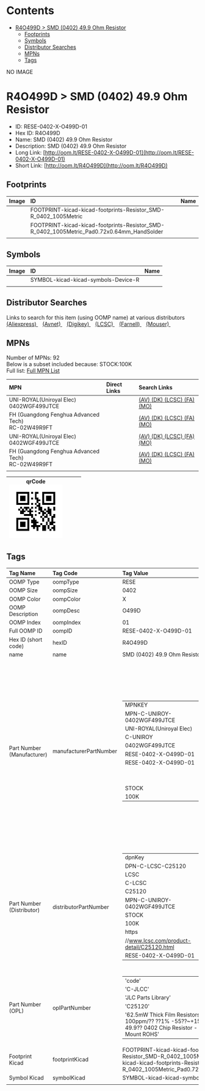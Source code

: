 



Contents
========

* [R4O499D > SMD (0402) 49.9 Ohm Resistor](#r4o499d--smd-0402-499-ohm-resistor)
	* [Footprints](#footprints)
	* [Symbols](#symbols)
	* [Distributor Searches](#distributor-searches)
	* [MPNs](#mpns)
	* [Tags](#tags)
  
NO IMAGE  
# R4O499D > SMD (0402) 49.9 Ohm Resistor

- ID: RESE-0402-X-O499D-01
- Hex ID: R4O499D
- Name: SMD (0402) 49.9 Ohm Resistor
- Description: SMD (0402) 49.9 Ohm Resistor
- Long Link: [http://oom.lt/RESE-0402-X-O499D-01](http://oom.lt/RESE-0402-X-O499D-01)
- Short Link: [http://oom.lt/R4O499D](http://oom.lt/R4O499D)

## Footprints
  

|Image|ID|Name|
| :--- | :--- | :--- |
||FOOTPRINT-kicad-kicad-footprints-Resistor_SMD-R_0402_1005Metric||
||FOOTPRINT-kicad-kicad-footprints-Resistor_SMD-R_0402_1005Metric_Pad0.72x0.64mm_HandSolder||
||||

## Symbols
  

|Image|ID|Name|
| :--- | :--- | :--- |
|![]()|SYMBOL-kicad-kicad-symbols-Device-R||
||||

## Distributor Searches
  
Links to search for this item (using OOMP name) at various distributors  
[(Aliexpress) ](https://www.aliexpress.com/wholesale?SearchText=1117SMD+0402+49.9+Ohm+Resistor)&nbsp;&nbsp;&nbsp;[(Avnet) ](https://www.avnet.com/shop/us/search/SMD+0402+49.9+Ohm+Resistor)&nbsp;&nbsp;&nbsp;[(Digikey) ](https://www.digikey.co.uk/en/products/result?s=SMD+0402+49.9+Ohm+Resistor)&nbsp;&nbsp;&nbsp;[(LCSC) ](https://www.lcsc.com/search?q=SMD+0402+49.9+Ohm+Resistor)&nbsp;&nbsp;&nbsp;[(Farnell) ](https://uk.farnell.com/search?st=SMD+0402+49.9+Ohm+Resistor)&nbsp;&nbsp;&nbsp;[(Mouser) ](https://www.mouser.com/c/?q=SMD+0402+49.9+Ohm+Resistor)&nbsp;&nbsp;&nbsp;
## MPNs
  
Number of MPNs: 92<br>Below is a subset included because: STOCK:100K <br>Full list: [Full MPN List](MPNLIST.md)  

|MPN|Direct Links|Search Links|
| :--- | :--- | :--- |
|UNI-ROYAL(Uniroyal Elec)<br>0402WGF499JTCE||[(AV) ](https://www.avnet.com/shop/us/search/0402WGF499JTCE)[(DK) ](https://www.digikey.co.uk/products/en?keywords=0402WGF499JTCE)[(LCSC) ](https://www.lcsc.com/search?q=0402WGF499JTCE)[(FA) ](https://uk.farnell.com/search?st=0402WGF499JTCE)[(MO) ](https://www.mouser.com/c/?q=0402WGF499JTCE)|
|FH (Guangdong Fenghua Advanced Tech)<br>RC-02W49R9FT||[(AV) ](https://www.avnet.com/shop/us/search/RC-02W49R9FT)[(DK) ](https://www.digikey.co.uk/products/en?keywords=RC-02W49R9FT)[(LCSC) ](https://www.lcsc.com/search?q=RC-02W49R9FT)[(FA) ](https://uk.farnell.com/search?st=RC-02W49R9FT)[(MO) ](https://www.mouser.com/c/?q=RC-02W49R9FT)|
|UNI-ROYAL(Uniroyal Elec)<br>0402WGF499JTCE||[(AV) ](https://www.avnet.com/shop/us/search/0402WGF499JTCE)[(DK) ](https://www.digikey.co.uk/products/en?keywords=0402WGF499JTCE)[(LCSC) ](https://www.lcsc.com/search?q=0402WGF499JTCE)[(FA) ](https://uk.farnell.com/search?st=0402WGF499JTCE)[(MO) ](https://www.mouser.com/c/?q=0402WGF499JTCE)|
|FH (Guangdong Fenghua Advanced Tech)<br>RC-02W49R9FT||[(AV) ](https://www.avnet.com/shop/us/search/RC-02W49R9FT)[(DK) ](https://www.digikey.co.uk/products/en?keywords=RC-02W49R9FT)[(LCSC) ](https://www.lcsc.com/search?q=RC-02W49R9FT)[(FA) ](https://uk.farnell.com/search?st=RC-02W49R9FT)[(MO) ](https://www.mouser.com/c/?q=RC-02W49R9FT)|
||||
  

|qrCode<br>[![](https://raw.githubusercontent.com/oomlout/oomlout_OOMP_parts_V2/main/RESE/0402/X/O499D/01/qrCode_140.png)](https://github.com/oomlout/oomlout_OOMP_parts_V2/tree/main/RESE/0402/X/O499D/01/qrCode.png)||||
| :---: | :---: | :---: | :---: |

## Tags
  

|Tag Name|Tag Code|Tag Value|
| :--- | :--- | :--- |
|OOMP Type|oompType|RESE|
|OOMP Size|oompSize|0402|
|OOMP Color|oompColor|X|
|OOMP Description|oompDesc|O499D|
|OOMP Index|oompIndex|01|
|Full OOMP ID|oompID|RESE-0402-X-O499D-01|
|Hex ID (short code)|hexID|R4O499D|
|name|name|SMD (0402) 49.9 Ohm Resistor|
|Part Number (Manufacturer)|manufacturerPartNumber|<table><tr><td>MPNKEY</td></tr><tr><td> MPN-C-UNIROY-0402WGF499JTCE</td><td> MANUFACTURER</td></tr><tr><td> UNI-ROYAL(Uniroyal Elec)</td><td> MANUCODE</td></tr><tr><td> C-UNIROY</td><td> MPN</td></tr><tr><td> 0402WGF499JTCE</td><td> OOMPIDPARTIAL</td></tr><tr><td> RESE-0402-X-O499D-01</td><td> OOMPID</td></tr><tr><td> RESE-0402-X-O499D-01</td><td> LINK</td></tr><tr><td> </td><td> DESCRIPTION</td></tr><tr><td> </td><td> TAGS</td></tr><tr><td> STOCK</td></tr><tr><td>100K</td></tr></table></td><td> <table><tr><td>MPNKEY</td></tr><tr><td> MPN-C-UNIROY-0402WGD499JTCE</td><td> MANUFACTURER</td></tr><tr><td> UNI-ROYAL(Uniroyal Elec)</td><td> MANUCODE</td></tr><tr><td> C-UNIROY</td><td> MPN</td></tr><tr><td> 0402WGD499JTCE</td><td> OOMPIDPARTIAL</td></tr><tr><td> RESE-0402-X-O499D-01</td><td> OOMPID</td></tr><tr><td> RESE-0402-X-O499D-01</td><td> LINK</td></tr><tr><td> </td><td> DESCRIPTION</td></tr><tr><td> </td><td> TAGS</td></tr><tr><td> </td></tr></table></td><td> <table><tr><td>MPNKEY</td></tr><tr><td> MPN-C-YAGEO-RC0402FR-0749R9L</td><td> MANUFACTURER</td></tr><tr><td> YAGEO</td><td> MANUCODE</td></tr><tr><td> C-YAGEO</td><td> MPN</td></tr><tr><td> RC0402FR-0749R9L</td><td> OOMPIDPARTIAL</td></tr><tr><td> RESE-0402-X-O499D-01</td><td> OOMPID</td></tr><tr><td> RESE-0402-X-O499D-01</td><td> LINK</td></tr><tr><td> </td><td> DESCRIPTION</td></tr><tr><td> </td><td> TAGS</td></tr><tr><td> STOCK</td></tr><tr><td>10K</td></tr></table></td><td> <table><tr><td>MPNKEY</td></tr><tr><td> MPN-C-LIZELE-CR0402FF49R9G</td><td> MANUFACTURER</td></tr><tr><td> LIZ Elec</td><td> MANUCODE</td></tr><tr><td> C-LIZELE</td><td> MPN</td></tr><tr><td> CR0402FF49R9G</td><td> OOMPIDPARTIAL</td></tr><tr><td> RESE-0402-X-O499D-01</td><td> OOMPID</td></tr><tr><td> RESE-0402-X-O499D-01</td><td> LINK</td></tr><tr><td> </td><td> DESCRIPTION</td></tr><tr><td> </td><td> TAGS</td></tr><tr><td> </td></tr></table></td><td> <table><tr><td>MPNKEY</td></tr><tr><td> MPN-C-RALEC-RTT0249R9FTH</td><td> MANUFACTURER</td></tr><tr><td> RALEC</td><td> MANUCODE</td></tr><tr><td> C-RALEC</td><td> MPN</td></tr><tr><td> RTT0249R9FTH</td><td> OOMPIDPARTIAL</td></tr><tr><td> RESE-0402-X-O499D-01</td><td> OOMPID</td></tr><tr><td> RESE-0402-X-O499D-01</td><td> LINK</td></tr><tr><td> </td><td> DESCRIPTION</td></tr><tr><td> </td><td> TAGS</td></tr><tr><td> STOCK</td></tr><tr><td>1K</td></tr></table></td><td> <table><tr><td>MPNKEY</td></tr><tr><td> MPN-C-FHGUAN-RC-02K49R9FT</td><td> MANUFACTURER</td></tr><tr><td> FH (Guangdong Fenghua Advanced Tech)</td><td> MANUCODE</td></tr><tr><td> C-FHGUAN</td><td> MPN</td></tr><tr><td> RC-02K49R9FT</td><td> OOMPIDPARTIAL</td></tr><tr><td> RESE-0402-X-O499D-01</td><td> OOMPID</td></tr><tr><td> RESE-0402-X-O499D-01</td><td> LINK</td></tr><tr><td> </td><td> DESCRIPTION</td></tr><tr><td> </td><td> TAGS</td></tr><tr><td> </td></tr></table></td><td> <table><tr><td>MPNKEY</td></tr><tr><td> MPN-C-YAGEO-AF0402FR-0749R9L</td><td> MANUFACTURER</td></tr><tr><td> YAGEO</td><td> MANUCODE</td></tr><tr><td> C-YAGEO</td><td> MPN</td></tr><tr><td> AF0402FR-0749R9L</td><td> OOMPIDPARTIAL</td></tr><tr><td> RESE-0402-X-O499D-01</td><td> OOMPID</td></tr><tr><td> RESE-0402-X-O499D-01</td><td> LINK</td></tr><tr><td> </td><td> DESCRIPTION</td></tr><tr><td> </td><td> TAGS</td></tr><tr><td> STOCK</td></tr><tr><td>1K</td></tr></table></td><td> <table><tr><td>MPNKEY</td></tr><tr><td> MPN-C-YAGEO-AC0402FR-0749R9L</td><td> MANUFACTURER</td></tr><tr><td> YAGEO</td><td> MANUCODE</td></tr><tr><td> C-YAGEO</td><td> MPN</td></tr><tr><td> AC0402FR-0749R9L</td><td> OOMPIDPARTIAL</td></tr><tr><td> RESE-0402-X-O499D-01</td><td> OOMPID</td></tr><tr><td> RESE-0402-X-O499D-01</td><td> LINK</td></tr><tr><td> </td><td> DESCRIPTION</td></tr><tr><td> </td><td> TAGS</td></tr><tr><td> STOCK</td></tr><tr><td>1K</td></tr></table></td><td> <table><tr><td>MPNKEY</td></tr><tr><td> MPN-C-TAITEC-RM04FTN49R9</td><td> MANUFACTURER</td></tr><tr><td> TA-I Tech</td><td> MANUCODE</td></tr><tr><td> C-TAITEC</td><td> MPN</td></tr><tr><td> RM04FTN49R9</td><td> OOMPIDPARTIAL</td></tr><tr><td> RESE-0402-X-O499D-01</td><td> OOMPID</td></tr><tr><td> RESE-0402-X-O499D-01</td><td> LINK</td></tr><tr><td> </td><td> DESCRIPTION</td></tr><tr><td> </td><td> TAGS</td></tr><tr><td> STOCK</td></tr><tr><td>1K</td></tr></table></td><td> <table><tr><td>MPNKEY</td></tr><tr><td> MPN-C-EVEROH-TR0402D49R9Q1025Z</td><td> MANUFACTURER</td></tr><tr><td> Ever Ohms Tech</td><td> MANUCODE</td></tr><tr><td> C-EVEROH</td><td> MPN</td></tr><tr><td> TR0402D49R9Q1025Z</td><td> OOMPIDPARTIAL</td></tr><tr><td> RESE-0402-X-O499D-01</td><td> OOMPID</td></tr><tr><td> RESE-0402-X-O499D-01</td><td> LINK</td></tr><tr><td> </td><td> DESCRIPTION</td></tr><tr><td> </td><td> TAGS</td></tr><tr><td> </td></tr></table></td><td> <table><tr><td>MPNKEY</td></tr><tr><td> MPN-C-KOASPE-XR73H1EUTWL49R9F</td><td> MANUFACTURER</td></tr><tr><td> KOA Speer Elec</td><td> MANUCODE</td></tr><tr><td> C-KOASPE</td><td> MPN</td></tr><tr><td> XR73H1EUTWL49R9F</td><td> OOMPIDPARTIAL</td></tr><tr><td> RESE-0402-X-O499D-01</td><td> OOMPID</td></tr><tr><td> RESE-0402-X-O499D-01</td><td> LINK</td></tr><tr><td> </td><td> DESCRIPTION</td></tr><tr><td> </td><td> TAGS</td></tr><tr><td> </td></tr></table></td><td> <table><tr><td>MPNKEY</td></tr><tr><td> MPN-C-WALSIN-WR04X49R9FTL</td><td> MANUFACTURER</td></tr><tr><td> Walsin Tech Corp</td><td> MANUCODE</td></tr><tr><td> C-WALSIN</td><td> MPN</td></tr><tr><td> WR04X49R9FTL</td><td> OOMPIDPARTIAL</td></tr><tr><td> RESE-0402-X-O499D-01</td><td> OOMPID</td></tr><tr><td> RESE-0402-X-O499D-01</td><td> LINK</td></tr><tr><td> </td><td> DESCRIPTION</td></tr><tr><td> </td><td> TAGS</td></tr><tr><td> STOCK</td></tr><tr><td>10K</td></tr></table></td><td> <table><tr><td>MPNKEY</td></tr><tr><td> MPN-C-KOASPE-RK73H1ETTP49R9F</td><td> MANUFACTURER</td></tr><tr><td> KOA Speer Elec</td><td> MANUCODE</td></tr><tr><td> C-KOASPE</td><td> MPN</td></tr><tr><td> RK73H1ETTP49R9F</td><td> OOMPIDPARTIAL</td></tr><tr><td> RESE-0402-X-O499D-01</td><td> OOMPID</td></tr><tr><td> RESE-0402-X-O499D-01</td><td> LINK</td></tr><tr><td> </td><td> DESCRIPTION</td></tr><tr><td> </td><td> TAGS</td></tr><tr><td> </td></tr></table></td><td> <table><tr><td>MPNKEY</td></tr><tr><td> MPN-C-TAITEC-RMS04FT49R9</td><td> MANUFACTURER</td></tr><tr><td> TA-I Tech</td><td> MANUCODE</td></tr><tr><td> C-TAITEC</td><td> MPN</td></tr><tr><td> RMS04FT49R9</td><td> OOMPIDPARTIAL</td></tr><tr><td> RESE-0402-X-O499D-01</td><td> OOMPID</td></tr><tr><td> RESE-0402-X-O499D-01</td><td> LINK</td></tr><tr><td> </td><td> DESCRIPTION</td></tr><tr><td> </td><td> TAGS</td></tr><tr><td> STOCK</td></tr><tr><td>1K</td></tr></table></td><td> <table><tr><td>MPNKEY</td></tr><tr><td> MPN-C-YAGEO-AC0402DR-0749R9L</td><td> MANUFACTURER</td></tr><tr><td> YAGEO</td><td> MANUCODE</td></tr><tr><td> C-YAGEO</td><td> MPN</td></tr><tr><td> AC0402DR-0749R9L</td><td> OOMPIDPARTIAL</td></tr><tr><td> RESE-0402-X-O499D-01</td><td> OOMPID</td></tr><tr><td> RESE-0402-X-O499D-01</td><td> LINK</td></tr><tr><td> </td><td> DESCRIPTION</td></tr><tr><td> </td><td> TAGS</td></tr><tr><td> </td></tr></table></td><td> <table><tr><td>MPNKEY</td></tr><tr><td> MPN-C-FHGUAN-RC-02W49R9FT</td><td> MANUFACTURER</td></tr><tr><td> FH (Guangdong Fenghua Advanced Tech)</td><td> MANUCODE</td></tr><tr><td> C-FHGUAN</td><td> MPN</td></tr><tr><td> RC-02W49R9FT</td><td> OOMPIDPARTIAL</td></tr><tr><td> RESE-0402-X-O499D-01</td><td> OOMPID</td></tr><tr><td> RESE-0402-X-O499D-01</td><td> LINK</td></tr><tr><td> </td><td> DESCRIPTION</td></tr><tr><td> </td><td> TAGS</td></tr><tr><td> STOCK</td></tr><tr><td>100K</td></tr></table></td><td> <table><tr><td>MPNKEY</td></tr><tr><td> MPN-C-VIKING-ARG02FTC49R9</td><td> MANUFACTURER</td></tr><tr><td> Viking Tech</td><td> MANUCODE</td></tr><tr><td> C-VIKING</td><td> MPN</td></tr><tr><td> ARG02FTC49R9</td><td> OOMPIDPARTIAL</td></tr><tr><td> RESE-0402-X-O499D-01</td><td> OOMPID</td></tr><tr><td> RESE-0402-X-O499D-01</td><td> LINK</td></tr><tr><td> </td><td> DESCRIPTION</td></tr><tr><td> </td><td> TAGS</td></tr><tr><td> </td></tr></table></td><td> <table><tr><td>MPNKEY</td></tr><tr><td> MPN-C-KAMAYA-RMC10K49R9FTH</td><td> MANUFACTURER</td></tr><tr><td> KAMAYA</td><td> MANUCODE</td></tr><tr><td> C-KAMAYA</td><td> MPN</td></tr><tr><td> RMC10K49R9FTH</td><td> OOMPIDPARTIAL</td></tr><tr><td> RESE-0402-X-O499D-01</td><td> OOMPID</td></tr><tr><td> RESE-0402-X-O499D-01</td><td> LINK</td></tr><tr><td> </td><td> DESCRIPTION</td></tr><tr><td> </td><td> TAGS</td></tr><tr><td> </td></tr></table></td><td> <table><tr><td>MPNKEY</td></tr><tr><td> MPN-C-TYOHM-RMC040249.91%N</td><td> MANUFACTURER</td></tr><tr><td> TyoHM</td><td> MANUCODE</td></tr><tr><td> C-TYOHM</td><td> MPN</td></tr><tr><td> RMC040249.91%N</td><td> OOMPIDPARTIAL</td></tr><tr><td> RESE-0402-X-O499D-01</td><td> OOMPID</td></tr><tr><td> RESE-0402-X-O499D-01</td><td> LINK</td></tr><tr><td> </td><td> DESCRIPTION</td></tr><tr><td> </td><td> TAGS</td></tr><tr><td> STOCK</td></tr><tr><td>1K</td></tr></table></td><td> <table><tr><td>MPNKEY</td></tr><tr><td> MPN-C-WALSIN-SR04X49R9FTL</td><td> MANUFACTURER</td></tr><tr><td> Walsin Tech Corp</td><td> MANUCODE</td></tr><tr><td> C-WALSIN</td><td> MPN</td></tr><tr><td> SR04X49R9FTL</td><td> OOMPIDPARTIAL</td></tr><tr><td> RESE-0402-X-O499D-01</td><td> OOMPID</td></tr><tr><td> RESE-0402-X-O499D-01</td><td> LINK</td></tr><tr><td> </td><td> DESCRIPTION</td></tr><tr><td> </td><td> TAGS</td></tr><tr><td> </td></tr></table></td><td> <table><tr><td>MPNKEY</td></tr><tr><td> MPN-C-PANASO-ERJ2RKF49R9X</td><td> MANUFACTURER</td></tr><tr><td> PANASONIC</td><td> MANUCODE</td></tr><tr><td> C-PANASO</td><td> MPN</td></tr><tr><td> ERJ2RKF49R9X</td><td> OOMPIDPARTIAL</td></tr><tr><td> RESE-0402-X-O499D-01</td><td> OOMPID</td></tr><tr><td> RESE-0402-X-O499D-01</td><td> LINK</td></tr><tr><td> </td><td> DESCRIPTION</td></tr><tr><td> </td><td> TAGS</td></tr><tr><td> </td></tr></table></td><td> <table><tr><td>MPNKEY</td></tr><tr><td> MPN-C-RESIST-PTFR0402B49R9P9</td><td> MANUFACTURER</td></tr><tr><td> Resistor.Today</td><td> MANUCODE</td></tr><tr><td> C-RESIST</td><td> MPN</td></tr><tr><td> PTFR0402B49R9P9</td><td> OOMPIDPARTIAL</td></tr><tr><td> RESE-0402-X-O499D-01</td><td> OOMPID</td></tr><tr><td> RESE-0402-X-O499D-01</td><td> LINK</td></tr><tr><td> </td><td> DESCRIPTION</td></tr><tr><td> </td><td> TAGS</td></tr><tr><td> STOCK</td></tr><tr><td>1K</td></tr></table></td><td> <table><tr><td>MPNKEY</td></tr><tr><td> MPN-C-VISHAY-CRCW040249R9FKED</td><td> MANUFACTURER</td></tr><tr><td> Vishay Intertech</td><td> MANUCODE</td></tr><tr><td> C-VISHAY</td><td> MPN</td></tr><tr><td> CRCW040249R9FKED</td><td> OOMPIDPARTIAL</td></tr><tr><td> RESE-0402-X-O499D-01</td><td> OOMPID</td></tr><tr><td> RESE-0402-X-O499D-01</td><td> LINK</td></tr><tr><td> </td><td> DESCRIPTION</td></tr><tr><td> </td><td> TAGS</td></tr><tr><td> STOCK</td></tr><tr><td>1K</td></tr></table></td><td> <table><tr><td>MPNKEY</td></tr><tr><td> MPN-C-PANASO-ERA2AEB49R9X</td><td> MANUFACTURER</td></tr><tr><td> PANASONIC</td><td> MANUCODE</td></tr><tr><td> C-PANASO</td><td> MPN</td></tr><tr><td> ERA2AEB49R9X</td><td> OOMPIDPARTIAL</td></tr><tr><td> RESE-0402-X-O499D-01</td><td> OOMPID</td></tr><tr><td> RESE-0402-X-O499D-01</td><td> LINK</td></tr><tr><td> </td><td> DESCRIPTION</td></tr><tr><td> </td><td> TAGS</td></tr><tr><td> STOCK</td></tr><tr><td>1K</td></tr></table></td><td> <table><tr><td>MPNKEY</td></tr><tr><td> MPN-C-UNIROY-NQ02WGF499JTCE</td><td> MANUFACTURER</td></tr><tr><td> UNI-ROYAL(Uniroyal Elec)</td><td> MANUCODE</td></tr><tr><td> C-UNIROY</td><td> MPN</td></tr><tr><td> NQ02WGF499JTCE</td><td> OOMPIDPARTIAL</td></tr><tr><td> RESE-0402-X-O499D-01</td><td> OOMPID</td></tr><tr><td> RESE-0402-X-O499D-01</td><td> LINK</td></tr><tr><td> </td><td> DESCRIPTION</td></tr><tr><td> </td><td> TAGS</td></tr><tr><td> STOCK</td></tr><tr><td>1K</td></tr></table></td><td> <table><tr><td>MPNKEY</td></tr><tr><td> MPN-C-YAGEO-RT0402BRD0749R9L</td><td> MANUFACTURER</td></tr><tr><td> YAGEO</td><td> MANUCODE</td></tr><tr><td> C-YAGEO</td><td> MPN</td></tr><tr><td> RT0402BRD0749R9L</td><td> OOMPIDPARTIAL</td></tr><tr><td> RESE-0402-X-O499D-01</td><td> OOMPID</td></tr><tr><td> RESE-0402-X-O499D-01</td><td> LINK</td></tr><tr><td> </td><td> DESCRIPTION</td></tr><tr><td> </td><td> TAGS</td></tr><tr><td> </td></tr></table></td><td> <table><tr><td>MPNKEY</td></tr><tr><td> MPN-C-KOASPE-RK73G1ETTP49R9F</td><td> MANUFACTURER</td></tr><tr><td> KOA Speer Elec</td><td> MANUCODE</td></tr><tr><td> C-KOASPE</td><td> MPN</td></tr><tr><td> RK73G1ETTP49R9F</td><td> OOMPIDPARTIAL</td></tr><tr><td> RESE-0402-X-O499D-01</td><td> OOMPID</td></tr><tr><td> RESE-0402-X-O499D-01</td><td> LINK</td></tr><tr><td> </td><td> DESCRIPTION</td></tr><tr><td> </td><td> TAGS</td></tr><tr><td> </td></tr></table></td><td> <table><tr><td>MPNKEY</td></tr><tr><td> MPN-C-PANASO-ERJ-U02F49R9X</td><td> MANUFACTURER</td></tr><tr><td> PANASONIC</td><td> MANUCODE</td></tr><tr><td> C-PANASO</td><td> MPN</td></tr><tr><td> ERJ-U02F49R9X</td><td> OOMPIDPARTIAL</td></tr><tr><td> RESE-0402-X-O499D-01</td><td> OOMPID</td></tr><tr><td> RESE-0402-X-O499D-01</td><td> LINK</td></tr><tr><td> </td><td> DESCRIPTION</td></tr><tr><td> </td><td> TAGS</td></tr><tr><td> </td></tr></table></td><td> <table><tr><td>MPNKEY</td></tr><tr><td> MPN-C-VISHAY-TNPW040249R9BHED</td><td> MANUFACTURER</td></tr><tr><td> Vishay Intertech</td><td> MANUCODE</td></tr><tr><td> C-VISHAY</td><td> MPN</td></tr><tr><td> TNPW040249R9BHED</td><td> OOMPIDPARTIAL</td></tr><tr><td> RESE-0402-X-O499D-01</td><td> OOMPID</td></tr><tr><td> RESE-0402-X-O499D-01</td><td> LINK</td></tr><tr><td> </td><td> DESCRIPTION</td></tr><tr><td> </td><td> TAGS</td></tr><tr><td> </td></tr></table></td><td> <table><tr><td>MPNKEY</td></tr><tr><td> MPN-C-SUSUMU-RG1005P-49R9-W-T5</td><td> MANUFACTURER</td></tr><tr><td> SUSUMU</td><td> MANUCODE</td></tr><tr><td> C-SUSUMU</td><td> MPN</td></tr><tr><td> RG1005P-49R9-W-T5</td><td> OOMPIDPARTIAL</td></tr><tr><td> RESE-0402-X-O499D-01</td><td> OOMPID</td></tr><tr><td> RESE-0402-X-O499D-01</td><td> LINK</td></tr><tr><td> </td><td> DESCRIPTION</td></tr><tr><td> </td><td> TAGS</td></tr><tr><td> </td></tr></table></td><td> <table><tr><td>MPNKEY</td></tr><tr><td> MPN-C-SUSUMU-RG1005N-49R9-B-T5</td><td> MANUFACTURER</td></tr><tr><td> SUSUMU</td><td> MANUCODE</td></tr><tr><td> C-SUSUMU</td><td> MPN</td></tr><tr><td> RG1005N-49R9-B-T5</td><td> OOMPIDPARTIAL</td></tr><tr><td> RESE-0402-X-O499D-01</td><td> OOMPID</td></tr><tr><td> RESE-0402-X-O499D-01</td><td> LINK</td></tr><tr><td> </td><td> DESCRIPTION</td></tr><tr><td> </td><td> TAGS</td></tr><tr><td> </td></tr></table></td><td> <table><tr><td>MPNKEY</td></tr><tr><td> MPN-C-VISHAY-TNPW040249R9BEED</td><td> MANUFACTURER</td></tr><tr><td> Vishay Intertech</td><td> MANUCODE</td></tr><tr><td> C-VISHAY</td><td> MPN</td></tr><tr><td> TNPW040249R9BEED</td><td> OOMPIDPARTIAL</td></tr><tr><td> RESE-0402-X-O499D-01</td><td> OOMPID</td></tr><tr><td> RESE-0402-X-O499D-01</td><td> LINK</td></tr><tr><td> </td><td> DESCRIPTION</td></tr><tr><td> </td><td> TAGS</td></tr><tr><td> </td></tr></table></td><td> <table><tr><td>MPNKEY</td></tr><tr><td> MPN-C-VISHAY-MCS04020C4999FE000</td><td> MANUFACTURER</td></tr><tr><td> Vishay Intertech</td><td> MANUCODE</td></tr><tr><td> C-VISHAY</td><td> MPN</td></tr><tr><td> MCS04020C4999FE000</td><td> OOMPIDPARTIAL</td></tr><tr><td> RESE-0402-X-O499D-01</td><td> OOMPID</td></tr><tr><td> RESE-0402-X-O499D-01</td><td> LINK</td></tr><tr><td> </td><td> DESCRIPTION</td></tr><tr><td> </td><td> TAGS</td></tr><tr><td> </td></tr></table></td><td> <table><tr><td>MPNKEY</td></tr><tr><td> MPN-C-TECONN-CPF0402B49R9E1</td><td> MANUFACTURER</td></tr><tr><td> TE Connectivity</td><td> MANUCODE</td></tr><tr><td> C-TECONN</td><td> MPN</td></tr><tr><td> CPF0402B49R9E1</td><td> OOMPIDPARTIAL</td></tr><tr><td> RESE-0402-X-O499D-01</td><td> OOMPID</td></tr><tr><td> RESE-0402-X-O499D-01</td><td> LINK</td></tr><tr><td> </td><td> DESCRIPTION</td></tr><tr><td> </td><td> TAGS</td></tr><tr><td> </td></tr></table></td><td> <table><tr><td>MPNKEY</td></tr><tr><td> MPN-C-SUSUMU-RG1005P-49R9-B-T5</td><td> MANUFACTURER</td></tr><tr><td> SUSUMU</td><td> MANUCODE</td></tr><tr><td> C-SUSUMU</td><td> MPN</td></tr><tr><td> RG1005P-49R9-B-T5</td><td> OOMPIDPARTIAL</td></tr><tr><td> RESE-0402-X-O499D-01</td><td> OOMPID</td></tr><tr><td> RESE-0402-X-O499D-01</td><td> LINK</td></tr><tr><td> </td><td> DESCRIPTION</td></tr><tr><td> </td><td> TAGS</td></tr><tr><td> </td></tr></table></td><td> <table><tr><td>MPNKEY</td></tr><tr><td> MPN-C-BOURNS-CR0402-FX-49R9GLF</td><td> MANUFACTURER</td></tr><tr><td> BOURNS</td><td> MANUCODE</td></tr><tr><td> C-BOURNS</td><td> MPN</td></tr><tr><td> CR0402-FX-49R9GLF</td><td> OOMPIDPARTIAL</td></tr><tr><td> RESE-0402-X-O499D-01</td><td> OOMPID</td></tr><tr><td> RESE-0402-X-O499D-01</td><td> LINK</td></tr><tr><td> </td><td> DESCRIPTION</td></tr><tr><td> </td><td> TAGS</td></tr><tr><td> </td></tr></table></td><td> <table><tr><td>MPNKEY</td></tr><tr><td> MPN-C-TECONN-CPF0402B49R9E</td><td> MANUFACTURER</td></tr><tr><td> TE Connectivity</td><td> MANUCODE</td></tr><tr><td> C-TECONN</td><td> MPN</td></tr><tr><td> CPF0402B49R9E</td><td> OOMPIDPARTIAL</td></tr><tr><td> RESE-0402-X-O499D-01</td><td> OOMPID</td></tr><tr><td> RESE-0402-X-O499D-01</td><td> LINK</td></tr><tr><td> </td><td> DESCRIPTION</td></tr><tr><td> </td><td> TAGS</td></tr><tr><td> </td></tr></table></td><td> <table><tr><td>MPNKEY</td></tr><tr><td> MPN-C-VISHAY-MCS0402MD4999BE100</td><td> MANUFACTURER</td></tr><tr><td> Vishay Intertech</td><td> MANUCODE</td></tr><tr><td> C-VISHAY</td><td> MPN</td></tr><tr><td> MCS0402MD4999BE100</td><td> OOMPIDPARTIAL</td></tr><tr><td> RESE-0402-X-O499D-01</td><td> OOMPID</td></tr><tr><td> RESE-0402-X-O499D-01</td><td> LINK</td></tr><tr><td> </td><td> DESCRIPTION</td></tr><tr><td> </td><td> TAGS</td></tr><tr><td> </td></tr></table></td><td> <table><tr><td>MPNKEY</td></tr><tr><td> MPN-C-ROHMSE-SFR01MZPF49R9</td><td> MANUFACTURER</td></tr><tr><td> ROHM Semicon</td><td> MANUCODE</td></tr><tr><td> C-ROHMSE</td><td> MPN</td></tr><tr><td> SFR01MZPF49R9</td><td> OOMPIDPARTIAL</td></tr><tr><td> RESE-0402-X-O499D-01</td><td> OOMPID</td></tr><tr><td> RESE-0402-X-O499D-01</td><td> LINK</td></tr><tr><td> </td><td> DESCRIPTION</td></tr><tr><td> </td><td> TAGS</td></tr><tr><td> </td></tr></table></td><td> <table><tr><td>MPNKEY</td></tr><tr><td> MPN-C-TECONN-RP73PF1E49R9BTD</td><td> MANUFACTURER</td></tr><tr><td> TE Connectivity</td><td> MANUCODE</td></tr><tr><td> C-TECONN</td><td> MPN</td></tr><tr><td> RP73PF1E49R9BTD</td><td> OOMPIDPARTIAL</td></tr><tr><td> RESE-0402-X-O499D-01</td><td> OOMPID</td></tr><tr><td> RESE-0402-X-O499D-01</td><td> LINK</td></tr><tr><td> </td><td> DESCRIPTION</td></tr><tr><td> </td><td> TAGS</td></tr><tr><td> </td></tr></table></td><td> <table><tr><td>MPNKEY</td></tr><tr><td> MPN-C-TECONN-RQ73C1E49R9BTD</td><td> MANUFACTURER</td></tr><tr><td> TE Connectivity</td><td> MANUCODE</td></tr><tr><td> C-TECONN</td><td> MPN</td></tr><tr><td> RQ73C1E49R9BTD</td><td> OOMPIDPARTIAL</td></tr><tr><td> RESE-0402-X-O499D-01</td><td> OOMPID</td></tr><tr><td> RESE-0402-X-O499D-01</td><td> LINK</td></tr><tr><td> </td><td> DESCRIPTION</td></tr><tr><td> </td><td> TAGS</td></tr><tr><td> </td></tr></table></td><td> <table><tr><td>MPNKEY</td></tr><tr><td> MPN-C-VISHAY-CRCW040249R9FKTD</td><td> MANUFACTURER</td></tr><tr><td> Vishay Intertech</td><td> MANUCODE</td></tr><tr><td> C-VISHAY</td><td> MPN</td></tr><tr><td> CRCW040249R9FKTD</td><td> OOMPIDPARTIAL</td></tr><tr><td> RESE-0402-X-O499D-01</td><td> OOMPID</td></tr><tr><td> RESE-0402-X-O499D-01</td><td> LINK</td></tr><tr><td> </td><td> DESCRIPTION</td></tr><tr><td> </td><td> TAGS</td></tr><tr><td> </td></tr></table></td><td> <table><tr><td>MPNKEY</td></tr><tr><td> MPN-C-VISHAY-TNPW040249R9BYEP</td><td> MANUFACTURER</td></tr><tr><td> Vishay Intertech</td><td> MANUCODE</td></tr><tr><td> C-VISHAY</td><td> MPN</td></tr><tr><td> TNPW040249R9BYEP</td><td> OOMPIDPARTIAL</td></tr><tr><td> RESE-0402-X-O499D-01</td><td> OOMPID</td></tr><tr><td> RESE-0402-X-O499D-01</td><td> LINK</td></tr><tr><td> </td><td> DESCRIPTION</td></tr><tr><td> </td><td> TAGS</td></tr><tr><td> </td></tr></table></td><td> <table><tr><td>MPNKEY</td></tr><tr><td> MPN-C-VISHAY-FC0402E49R9BST0</td><td> MANUFACTURER</td></tr><tr><td> Vishay Intertech</td><td> MANUCODE</td></tr><tr><td> C-VISHAY</td><td> MPN</td></tr><tr><td> FC0402E49R9BST0</td><td> OOMPIDPARTIAL</td></tr><tr><td> RESE-0402-X-O499D-01</td><td> OOMPID</td></tr><tr><td> RESE-0402-X-O499D-01</td><td> LINK</td></tr><tr><td> </td><td> DESCRIPTION</td></tr><tr><td> </td><td> TAGS</td></tr><tr><td> </td></tr></table></td><td> <table><tr><td>MPNKEY</td></tr><tr><td> MPN-C-SUSUMU-RG1005P-49R9-D-T10</td><td> MANUFACTURER</td></tr><tr><td> SUSUMU</td><td> MANUCODE</td></tr><tr><td> C-SUSUMU</td><td> MPN</td></tr><tr><td> RG1005P-49R9-D-T10</td><td> OOMPIDPARTIAL</td></tr><tr><td> RESE-0402-X-O499D-01</td><td> OOMPID</td></tr><tr><td> RESE-0402-X-O499D-01</td><td> LINK</td></tr><tr><td> </td><td> DESCRIPTION</td></tr><tr><td> </td><td> TAGS</td></tr><tr><td> </td></tr></table></td><td> <table><tr><td>MPNKEY</td></tr><tr><td> MPN-C-PANASO-ERJ-U02D49R9X</td><td> MANUFACTURER</td></tr><tr><td> PANASONIC</td><td> MANUCODE</td></tr><tr><td> C-PANASO</td><td> MPN</td></tr><tr><td> ERJ-U02D49R9X</td><td> OOMPIDPARTIAL</td></tr><tr><td> RESE-0402-X-O499D-01</td><td> OOMPID</td></tr><tr><td> RESE-0402-X-O499D-01</td><td> LINK</td></tr><tr><td> </td><td> DESCRIPTION</td></tr><tr><td> </td><td> TAGS</td></tr><tr><td> </td></tr></table></td><td> <table><tr><td>MPNKEY</td></tr><tr><td> MPN-C-UNIROY-0402WGF499JTCE</td><td> MANUFACTURER</td></tr><tr><td> UNI-ROYAL(Uniroyal Elec)</td><td> MANUCODE</td></tr><tr><td> C-UNIROY</td><td> MPN</td></tr><tr><td> 0402WGF499JTCE</td><td> OOMPIDPARTIAL</td></tr><tr><td> RESE-0402-X-O499D-01</td><td> OOMPID</td></tr><tr><td> RESE-0402-X-O499D-01</td><td> LINK</td></tr><tr><td> </td><td> DESCRIPTION</td></tr><tr><td> </td><td> TAGS</td></tr><tr><td> STOCK</td></tr><tr><td>100K</td></tr></table></td><td> <table><tr><td>MPNKEY</td></tr><tr><td> MPN-C-UNIROY-0402WGD499JTCE</td><td> MANUFACTURER</td></tr><tr><td> UNI-ROYAL(Uniroyal Elec)</td><td> MANUCODE</td></tr><tr><td> C-UNIROY</td><td> MPN</td></tr><tr><td> 0402WGD499JTCE</td><td> OOMPIDPARTIAL</td></tr><tr><td> RESE-0402-X-O499D-01</td><td> OOMPID</td></tr><tr><td> RESE-0402-X-O499D-01</td><td> LINK</td></tr><tr><td> </td><td> DESCRIPTION</td></tr><tr><td> </td><td> TAGS</td></tr><tr><td> </td></tr></table></td><td> <table><tr><td>MPNKEY</td></tr><tr><td> MPN-C-YAGEO-RC0402FR-0749R9L</td><td> MANUFACTURER</td></tr><tr><td> YAGEO</td><td> MANUCODE</td></tr><tr><td> C-YAGEO</td><td> MPN</td></tr><tr><td> RC0402FR-0749R9L</td><td> OOMPIDPARTIAL</td></tr><tr><td> RESE-0402-X-O499D-01</td><td> OOMPID</td></tr><tr><td> RESE-0402-X-O499D-01</td><td> LINK</td></tr><tr><td> </td><td> DESCRIPTION</td></tr><tr><td> </td><td> TAGS</td></tr><tr><td> STOCK</td></tr><tr><td>10K</td></tr></table></td><td> <table><tr><td>MPNKEY</td></tr><tr><td> MPN-C-LIZELE-CR0402FF49R9G</td><td> MANUFACTURER</td></tr><tr><td> LIZ Elec</td><td> MANUCODE</td></tr><tr><td> C-LIZELE</td><td> MPN</td></tr><tr><td> CR0402FF49R9G</td><td> OOMPIDPARTIAL</td></tr><tr><td> RESE-0402-X-O499D-01</td><td> OOMPID</td></tr><tr><td> RESE-0402-X-O499D-01</td><td> LINK</td></tr><tr><td> </td><td> DESCRIPTION</td></tr><tr><td> </td><td> TAGS</td></tr><tr><td> </td></tr></table></td><td> <table><tr><td>MPNKEY</td></tr><tr><td> MPN-C-RALEC-RTT0249R9FTH</td><td> MANUFACTURER</td></tr><tr><td> RALEC</td><td> MANUCODE</td></tr><tr><td> C-RALEC</td><td> MPN</td></tr><tr><td> RTT0249R9FTH</td><td> OOMPIDPARTIAL</td></tr><tr><td> RESE-0402-X-O499D-01</td><td> OOMPID</td></tr><tr><td> RESE-0402-X-O499D-01</td><td> LINK</td></tr><tr><td> </td><td> DESCRIPTION</td></tr><tr><td> </td><td> TAGS</td></tr><tr><td> STOCK</td></tr><tr><td>1K</td></tr></table></td><td> <table><tr><td>MPNKEY</td></tr><tr><td> MPN-C-FHGUAN-RC-02K49R9FT</td><td> MANUFACTURER</td></tr><tr><td> FH (Guangdong Fenghua Advanced Tech)</td><td> MANUCODE</td></tr><tr><td> C-FHGUAN</td><td> MPN</td></tr><tr><td> RC-02K49R9FT</td><td> OOMPIDPARTIAL</td></tr><tr><td> RESE-0402-X-O499D-01</td><td> OOMPID</td></tr><tr><td> RESE-0402-X-O499D-01</td><td> LINK</td></tr><tr><td> </td><td> DESCRIPTION</td></tr><tr><td> </td><td> TAGS</td></tr><tr><td> </td></tr></table></td><td> <table><tr><td>MPNKEY</td></tr><tr><td> MPN-C-YAGEO-AF0402FR-0749R9L</td><td> MANUFACTURER</td></tr><tr><td> YAGEO</td><td> MANUCODE</td></tr><tr><td> C-YAGEO</td><td> MPN</td></tr><tr><td> AF0402FR-0749R9L</td><td> OOMPIDPARTIAL</td></tr><tr><td> RESE-0402-X-O499D-01</td><td> OOMPID</td></tr><tr><td> RESE-0402-X-O499D-01</td><td> LINK</td></tr><tr><td> </td><td> DESCRIPTION</td></tr><tr><td> </td><td> TAGS</td></tr><tr><td> STOCK</td></tr><tr><td>1K</td></tr></table></td><td> <table><tr><td>MPNKEY</td></tr><tr><td> MPN-C-YAGEO-AC0402FR-0749R9L</td><td> MANUFACTURER</td></tr><tr><td> YAGEO</td><td> MANUCODE</td></tr><tr><td> C-YAGEO</td><td> MPN</td></tr><tr><td> AC0402FR-0749R9L</td><td> OOMPIDPARTIAL</td></tr><tr><td> RESE-0402-X-O499D-01</td><td> OOMPID</td></tr><tr><td> RESE-0402-X-O499D-01</td><td> LINK</td></tr><tr><td> </td><td> DESCRIPTION</td></tr><tr><td> </td><td> TAGS</td></tr><tr><td> STOCK</td></tr><tr><td>1K</td></tr></table></td><td> <table><tr><td>MPNKEY</td></tr><tr><td> MPN-C-TAITEC-RM04FTN49R9</td><td> MANUFACTURER</td></tr><tr><td> TA-I Tech</td><td> MANUCODE</td></tr><tr><td> C-TAITEC</td><td> MPN</td></tr><tr><td> RM04FTN49R9</td><td> OOMPIDPARTIAL</td></tr><tr><td> RESE-0402-X-O499D-01</td><td> OOMPID</td></tr><tr><td> RESE-0402-X-O499D-01</td><td> LINK</td></tr><tr><td> </td><td> DESCRIPTION</td></tr><tr><td> </td><td> TAGS</td></tr><tr><td> STOCK</td></tr><tr><td>1K</td></tr></table></td><td> <table><tr><td>MPNKEY</td></tr><tr><td> MPN-C-EVEROH-TR0402D49R9Q1025Z</td><td> MANUFACTURER</td></tr><tr><td> Ever Ohms Tech</td><td> MANUCODE</td></tr><tr><td> C-EVEROH</td><td> MPN</td></tr><tr><td> TR0402D49R9Q1025Z</td><td> OOMPIDPARTIAL</td></tr><tr><td> RESE-0402-X-O499D-01</td><td> OOMPID</td></tr><tr><td> RESE-0402-X-O499D-01</td><td> LINK</td></tr><tr><td> </td><td> DESCRIPTION</td></tr><tr><td> </td><td> TAGS</td></tr><tr><td> </td></tr></table></td><td> <table><tr><td>MPNKEY</td></tr><tr><td> MPN-C-KOASPE-XR73H1EUTWL49R9F</td><td> MANUFACTURER</td></tr><tr><td> KOA Speer Elec</td><td> MANUCODE</td></tr><tr><td> C-KOASPE</td><td> MPN</td></tr><tr><td> XR73H1EUTWL49R9F</td><td> OOMPIDPARTIAL</td></tr><tr><td> RESE-0402-X-O499D-01</td><td> OOMPID</td></tr><tr><td> RESE-0402-X-O499D-01</td><td> LINK</td></tr><tr><td> </td><td> DESCRIPTION</td></tr><tr><td> </td><td> TAGS</td></tr><tr><td> </td></tr></table></td><td> <table><tr><td>MPNKEY</td></tr><tr><td> MPN-C-WALSIN-WR04X49R9FTL</td><td> MANUFACTURER</td></tr><tr><td> Walsin Tech Corp</td><td> MANUCODE</td></tr><tr><td> C-WALSIN</td><td> MPN</td></tr><tr><td> WR04X49R9FTL</td><td> OOMPIDPARTIAL</td></tr><tr><td> RESE-0402-X-O499D-01</td><td> OOMPID</td></tr><tr><td> RESE-0402-X-O499D-01</td><td> LINK</td></tr><tr><td> </td><td> DESCRIPTION</td></tr><tr><td> </td><td> TAGS</td></tr><tr><td> STOCK</td></tr><tr><td>10K</td></tr></table></td><td> <table><tr><td>MPNKEY</td></tr><tr><td> MPN-C-KOASPE-RK73H1ETTP49R9F</td><td> MANUFACTURER</td></tr><tr><td> KOA Speer Elec</td><td> MANUCODE</td></tr><tr><td> C-KOASPE</td><td> MPN</td></tr><tr><td> RK73H1ETTP49R9F</td><td> OOMPIDPARTIAL</td></tr><tr><td> RESE-0402-X-O499D-01</td><td> OOMPID</td></tr><tr><td> RESE-0402-X-O499D-01</td><td> LINK</td></tr><tr><td> </td><td> DESCRIPTION</td></tr><tr><td> </td><td> TAGS</td></tr><tr><td> </td></tr></table></td><td> <table><tr><td>MPNKEY</td></tr><tr><td> MPN-C-TAITEC-RMS04FT49R9</td><td> MANUFACTURER</td></tr><tr><td> TA-I Tech</td><td> MANUCODE</td></tr><tr><td> C-TAITEC</td><td> MPN</td></tr><tr><td> RMS04FT49R9</td><td> OOMPIDPARTIAL</td></tr><tr><td> RESE-0402-X-O499D-01</td><td> OOMPID</td></tr><tr><td> RESE-0402-X-O499D-01</td><td> LINK</td></tr><tr><td> </td><td> DESCRIPTION</td></tr><tr><td> </td><td> TAGS</td></tr><tr><td> STOCK</td></tr><tr><td>1K</td></tr></table></td><td> <table><tr><td>MPNKEY</td></tr><tr><td> MPN-C-YAGEO-AC0402DR-0749R9L</td><td> MANUFACTURER</td></tr><tr><td> YAGEO</td><td> MANUCODE</td></tr><tr><td> C-YAGEO</td><td> MPN</td></tr><tr><td> AC0402DR-0749R9L</td><td> OOMPIDPARTIAL</td></tr><tr><td> RESE-0402-X-O499D-01</td><td> OOMPID</td></tr><tr><td> RESE-0402-X-O499D-01</td><td> LINK</td></tr><tr><td> </td><td> DESCRIPTION</td></tr><tr><td> </td><td> TAGS</td></tr><tr><td> </td></tr></table></td><td> <table><tr><td>MPNKEY</td></tr><tr><td> MPN-C-FHGUAN-RC-02W49R9FT</td><td> MANUFACTURER</td></tr><tr><td> FH (Guangdong Fenghua Advanced Tech)</td><td> MANUCODE</td></tr><tr><td> C-FHGUAN</td><td> MPN</td></tr><tr><td> RC-02W49R9FT</td><td> OOMPIDPARTIAL</td></tr><tr><td> RESE-0402-X-O499D-01</td><td> OOMPID</td></tr><tr><td> RESE-0402-X-O499D-01</td><td> LINK</td></tr><tr><td> </td><td> DESCRIPTION</td></tr><tr><td> </td><td> TAGS</td></tr><tr><td> STOCK</td></tr><tr><td>100K</td></tr></table></td><td> <table><tr><td>MPNKEY</td></tr><tr><td> MPN-C-VIKING-ARG02FTC49R9</td><td> MANUFACTURER</td></tr><tr><td> Viking Tech</td><td> MANUCODE</td></tr><tr><td> C-VIKING</td><td> MPN</td></tr><tr><td> ARG02FTC49R9</td><td> OOMPIDPARTIAL</td></tr><tr><td> RESE-0402-X-O499D-01</td><td> OOMPID</td></tr><tr><td> RESE-0402-X-O499D-01</td><td> LINK</td></tr><tr><td> </td><td> DESCRIPTION</td></tr><tr><td> </td><td> TAGS</td></tr><tr><td> </td></tr></table></td><td> <table><tr><td>MPNKEY</td></tr><tr><td> MPN-C-KAMAYA-RMC10K49R9FTH</td><td> MANUFACTURER</td></tr><tr><td> KAMAYA</td><td> MANUCODE</td></tr><tr><td> C-KAMAYA</td><td> MPN</td></tr><tr><td> RMC10K49R9FTH</td><td> OOMPIDPARTIAL</td></tr><tr><td> RESE-0402-X-O499D-01</td><td> OOMPID</td></tr><tr><td> RESE-0402-X-O499D-01</td><td> LINK</td></tr><tr><td> </td><td> DESCRIPTION</td></tr><tr><td> </td><td> TAGS</td></tr><tr><td> </td></tr></table></td><td> <table><tr><td>MPNKEY</td></tr><tr><td> MPN-C-TYOHM-RMC040249.91%N</td><td> MANUFACTURER</td></tr><tr><td> TyoHM</td><td> MANUCODE</td></tr><tr><td> C-TYOHM</td><td> MPN</td></tr><tr><td> RMC040249.91%N</td><td> OOMPIDPARTIAL</td></tr><tr><td> RESE-0402-X-O499D-01</td><td> OOMPID</td></tr><tr><td> RESE-0402-X-O499D-01</td><td> LINK</td></tr><tr><td> </td><td> DESCRIPTION</td></tr><tr><td> </td><td> TAGS</td></tr><tr><td> STOCK</td></tr><tr><td>1K</td></tr></table></td><td> <table><tr><td>MPNKEY</td></tr><tr><td> MPN-C-WALSIN-SR04X49R9FTL</td><td> MANUFACTURER</td></tr><tr><td> Walsin Tech Corp</td><td> MANUCODE</td></tr><tr><td> C-WALSIN</td><td> MPN</td></tr><tr><td> SR04X49R9FTL</td><td> OOMPIDPARTIAL</td></tr><tr><td> RESE-0402-X-O499D-01</td><td> OOMPID</td></tr><tr><td> RESE-0402-X-O499D-01</td><td> LINK</td></tr><tr><td> </td><td> DESCRIPTION</td></tr><tr><td> </td><td> TAGS</td></tr><tr><td> </td></tr></table></td><td> <table><tr><td>MPNKEY</td></tr><tr><td> MPN-C-PANASO-ERJ2RKF49R9X</td><td> MANUFACTURER</td></tr><tr><td> PANASONIC</td><td> MANUCODE</td></tr><tr><td> C-PANASO</td><td> MPN</td></tr><tr><td> ERJ2RKF49R9X</td><td> OOMPIDPARTIAL</td></tr><tr><td> RESE-0402-X-O499D-01</td><td> OOMPID</td></tr><tr><td> RESE-0402-X-O499D-01</td><td> LINK</td></tr><tr><td> </td><td> DESCRIPTION</td></tr><tr><td> </td><td> TAGS</td></tr><tr><td> </td></tr></table></td><td> <table><tr><td>MPNKEY</td></tr><tr><td> MPN-C-RESIST-PTFR0402B49R9P9</td><td> MANUFACTURER</td></tr><tr><td> Resistor.Today</td><td> MANUCODE</td></tr><tr><td> C-RESIST</td><td> MPN</td></tr><tr><td> PTFR0402B49R9P9</td><td> OOMPIDPARTIAL</td></tr><tr><td> RESE-0402-X-O499D-01</td><td> OOMPID</td></tr><tr><td> RESE-0402-X-O499D-01</td><td> LINK</td></tr><tr><td> </td><td> DESCRIPTION</td></tr><tr><td> </td><td> TAGS</td></tr><tr><td> STOCK</td></tr><tr><td>1K</td></tr></table></td><td> <table><tr><td>MPNKEY</td></tr><tr><td> MPN-C-VISHAY-CRCW040249R9FKED</td><td> MANUFACTURER</td></tr><tr><td> Vishay Intertech</td><td> MANUCODE</td></tr><tr><td> C-VISHAY</td><td> MPN</td></tr><tr><td> CRCW040249R9FKED</td><td> OOMPIDPARTIAL</td></tr><tr><td> RESE-0402-X-O499D-01</td><td> OOMPID</td></tr><tr><td> RESE-0402-X-O499D-01</td><td> LINK</td></tr><tr><td> </td><td> DESCRIPTION</td></tr><tr><td> </td><td> TAGS</td></tr><tr><td> STOCK</td></tr><tr><td>1K</td></tr></table></td><td> <table><tr><td>MPNKEY</td></tr><tr><td> MPN-C-PANASO-ERA2AEB49R9X</td><td> MANUFACTURER</td></tr><tr><td> PANASONIC</td><td> MANUCODE</td></tr><tr><td> C-PANASO</td><td> MPN</td></tr><tr><td> ERA2AEB49R9X</td><td> OOMPIDPARTIAL</td></tr><tr><td> RESE-0402-X-O499D-01</td><td> OOMPID</td></tr><tr><td> RESE-0402-X-O499D-01</td><td> LINK</td></tr><tr><td> </td><td> DESCRIPTION</td></tr><tr><td> </td><td> TAGS</td></tr><tr><td> STOCK</td></tr><tr><td>1K</td></tr></table></td><td> <table><tr><td>MPNKEY</td></tr><tr><td> MPN-C-UNIROY-NQ02WGF499JTCE</td><td> MANUFACTURER</td></tr><tr><td> UNI-ROYAL(Uniroyal Elec)</td><td> MANUCODE</td></tr><tr><td> C-UNIROY</td><td> MPN</td></tr><tr><td> NQ02WGF499JTCE</td><td> OOMPIDPARTIAL</td></tr><tr><td> RESE-0402-X-O499D-01</td><td> OOMPID</td></tr><tr><td> RESE-0402-X-O499D-01</td><td> LINK</td></tr><tr><td> </td><td> DESCRIPTION</td></tr><tr><td> </td><td> TAGS</td></tr><tr><td> STOCK</td></tr><tr><td>1K</td></tr></table></td><td> <table><tr><td>MPNKEY</td></tr><tr><td> MPN-C-YAGEO-RT0402BRD0749R9L</td><td> MANUFACTURER</td></tr><tr><td> YAGEO</td><td> MANUCODE</td></tr><tr><td> C-YAGEO</td><td> MPN</td></tr><tr><td> RT0402BRD0749R9L</td><td> OOMPIDPARTIAL</td></tr><tr><td> RESE-0402-X-O499D-01</td><td> OOMPID</td></tr><tr><td> RESE-0402-X-O499D-01</td><td> LINK</td></tr><tr><td> </td><td> DESCRIPTION</td></tr><tr><td> </td><td> TAGS</td></tr><tr><td> </td></tr></table></td><td> <table><tr><td>MPNKEY</td></tr><tr><td> MPN-C-KOASPE-RK73G1ETTP49R9F</td><td> MANUFACTURER</td></tr><tr><td> KOA Speer Elec</td><td> MANUCODE</td></tr><tr><td> C-KOASPE</td><td> MPN</td></tr><tr><td> RK73G1ETTP49R9F</td><td> OOMPIDPARTIAL</td></tr><tr><td> RESE-0402-X-O499D-01</td><td> OOMPID</td></tr><tr><td> RESE-0402-X-O499D-01</td><td> LINK</td></tr><tr><td> </td><td> DESCRIPTION</td></tr><tr><td> </td><td> TAGS</td></tr><tr><td> </td></tr></table></td><td> <table><tr><td>MPNKEY</td></tr><tr><td> MPN-C-PANASO-ERJ-U02F49R9X</td><td> MANUFACTURER</td></tr><tr><td> PANASONIC</td><td> MANUCODE</td></tr><tr><td> C-PANASO</td><td> MPN</td></tr><tr><td> ERJ-U02F49R9X</td><td> OOMPIDPARTIAL</td></tr><tr><td> RESE-0402-X-O499D-01</td><td> OOMPID</td></tr><tr><td> RESE-0402-X-O499D-01</td><td> LINK</td></tr><tr><td> </td><td> DESCRIPTION</td></tr><tr><td> </td><td> TAGS</td></tr><tr><td> </td></tr></table></td><td> <table><tr><td>MPNKEY</td></tr><tr><td> MPN-C-VISHAY-TNPW040249R9BHED</td><td> MANUFACTURER</td></tr><tr><td> Vishay Intertech</td><td> MANUCODE</td></tr><tr><td> C-VISHAY</td><td> MPN</td></tr><tr><td> TNPW040249R9BHED</td><td> OOMPIDPARTIAL</td></tr><tr><td> RESE-0402-X-O499D-01</td><td> OOMPID</td></tr><tr><td> RESE-0402-X-O499D-01</td><td> LINK</td></tr><tr><td> </td><td> DESCRIPTION</td></tr><tr><td> </td><td> TAGS</td></tr><tr><td> </td></tr></table></td><td> <table><tr><td>MPNKEY</td></tr><tr><td> MPN-C-SUSUMU-RG1005P-49R9-W-T5</td><td> MANUFACTURER</td></tr><tr><td> SUSUMU</td><td> MANUCODE</td></tr><tr><td> C-SUSUMU</td><td> MPN</td></tr><tr><td> RG1005P-49R9-W-T5</td><td> OOMPIDPARTIAL</td></tr><tr><td> RESE-0402-X-O499D-01</td><td> OOMPID</td></tr><tr><td> RESE-0402-X-O499D-01</td><td> LINK</td></tr><tr><td> </td><td> DESCRIPTION</td></tr><tr><td> </td><td> TAGS</td></tr><tr><td> </td></tr></table></td><td> <table><tr><td>MPNKEY</td></tr><tr><td> MPN-C-SUSUMU-RG1005N-49R9-B-T5</td><td> MANUFACTURER</td></tr><tr><td> SUSUMU</td><td> MANUCODE</td></tr><tr><td> C-SUSUMU</td><td> MPN</td></tr><tr><td> RG1005N-49R9-B-T5</td><td> OOMPIDPARTIAL</td></tr><tr><td> RESE-0402-X-O499D-01</td><td> OOMPID</td></tr><tr><td> RESE-0402-X-O499D-01</td><td> LINK</td></tr><tr><td> </td><td> DESCRIPTION</td></tr><tr><td> </td><td> TAGS</td></tr><tr><td> </td></tr></table></td><td> <table><tr><td>MPNKEY</td></tr><tr><td> MPN-C-VISHAY-TNPW040249R9BEED</td><td> MANUFACTURER</td></tr><tr><td> Vishay Intertech</td><td> MANUCODE</td></tr><tr><td> C-VISHAY</td><td> MPN</td></tr><tr><td> TNPW040249R9BEED</td><td> OOMPIDPARTIAL</td></tr><tr><td> RESE-0402-X-O499D-01</td><td> OOMPID</td></tr><tr><td> RESE-0402-X-O499D-01</td><td> LINK</td></tr><tr><td> </td><td> DESCRIPTION</td></tr><tr><td> </td><td> TAGS</td></tr><tr><td> </td></tr></table></td><td> <table><tr><td>MPNKEY</td></tr><tr><td> MPN-C-VISHAY-MCS04020C4999FE000</td><td> MANUFACTURER</td></tr><tr><td> Vishay Intertech</td><td> MANUCODE</td></tr><tr><td> C-VISHAY</td><td> MPN</td></tr><tr><td> MCS04020C4999FE000</td><td> OOMPIDPARTIAL</td></tr><tr><td> RESE-0402-X-O499D-01</td><td> OOMPID</td></tr><tr><td> RESE-0402-X-O499D-01</td><td> LINK</td></tr><tr><td> </td><td> DESCRIPTION</td></tr><tr><td> </td><td> TAGS</td></tr><tr><td> </td></tr></table></td><td> <table><tr><td>MPNKEY</td></tr><tr><td> MPN-C-TECONN-CPF0402B49R9E1</td><td> MANUFACTURER</td></tr><tr><td> TE Connectivity</td><td> MANUCODE</td></tr><tr><td> C-TECONN</td><td> MPN</td></tr><tr><td> CPF0402B49R9E1</td><td> OOMPIDPARTIAL</td></tr><tr><td> RESE-0402-X-O499D-01</td><td> OOMPID</td></tr><tr><td> RESE-0402-X-O499D-01</td><td> LINK</td></tr><tr><td> </td><td> DESCRIPTION</td></tr><tr><td> </td><td> TAGS</td></tr><tr><td> </td></tr></table></td><td> <table><tr><td>MPNKEY</td></tr><tr><td> MPN-C-SUSUMU-RG1005P-49R9-B-T5</td><td> MANUFACTURER</td></tr><tr><td> SUSUMU</td><td> MANUCODE</td></tr><tr><td> C-SUSUMU</td><td> MPN</td></tr><tr><td> RG1005P-49R9-B-T5</td><td> OOMPIDPARTIAL</td></tr><tr><td> RESE-0402-X-O499D-01</td><td> OOMPID</td></tr><tr><td> RESE-0402-X-O499D-01</td><td> LINK</td></tr><tr><td> </td><td> DESCRIPTION</td></tr><tr><td> </td><td> TAGS</td></tr><tr><td> </td></tr></table></td><td> <table><tr><td>MPNKEY</td></tr><tr><td> MPN-C-BOURNS-CR0402-FX-49R9GLF</td><td> MANUFACTURER</td></tr><tr><td> BOURNS</td><td> MANUCODE</td></tr><tr><td> C-BOURNS</td><td> MPN</td></tr><tr><td> CR0402-FX-49R9GLF</td><td> OOMPIDPARTIAL</td></tr><tr><td> RESE-0402-X-O499D-01</td><td> OOMPID</td></tr><tr><td> RESE-0402-X-O499D-01</td><td> LINK</td></tr><tr><td> </td><td> DESCRIPTION</td></tr><tr><td> </td><td> TAGS</td></tr><tr><td> </td></tr></table></td><td> <table><tr><td>MPNKEY</td></tr><tr><td> MPN-C-TECONN-CPF0402B49R9E</td><td> MANUFACTURER</td></tr><tr><td> TE Connectivity</td><td> MANUCODE</td></tr><tr><td> C-TECONN</td><td> MPN</td></tr><tr><td> CPF0402B49R9E</td><td> OOMPIDPARTIAL</td></tr><tr><td> RESE-0402-X-O499D-01</td><td> OOMPID</td></tr><tr><td> RESE-0402-X-O499D-01</td><td> LINK</td></tr><tr><td> </td><td> DESCRIPTION</td></tr><tr><td> </td><td> TAGS</td></tr><tr><td> </td></tr></table></td><td> <table><tr><td>MPNKEY</td></tr><tr><td> MPN-C-VISHAY-MCS0402MD4999BE100</td><td> MANUFACTURER</td></tr><tr><td> Vishay Intertech</td><td> MANUCODE</td></tr><tr><td> C-VISHAY</td><td> MPN</td></tr><tr><td> MCS0402MD4999BE100</td><td> OOMPIDPARTIAL</td></tr><tr><td> RESE-0402-X-O499D-01</td><td> OOMPID</td></tr><tr><td> RESE-0402-X-O499D-01</td><td> LINK</td></tr><tr><td> </td><td> DESCRIPTION</td></tr><tr><td> </td><td> TAGS</td></tr><tr><td> </td></tr></table></td><td> <table><tr><td>MPNKEY</td></tr><tr><td> MPN-C-ROHMSE-SFR01MZPF49R9</td><td> MANUFACTURER</td></tr><tr><td> ROHM Semicon</td><td> MANUCODE</td></tr><tr><td> C-ROHMSE</td><td> MPN</td></tr><tr><td> SFR01MZPF49R9</td><td> OOMPIDPARTIAL</td></tr><tr><td> RESE-0402-X-O499D-01</td><td> OOMPID</td></tr><tr><td> RESE-0402-X-O499D-01</td><td> LINK</td></tr><tr><td> </td><td> DESCRIPTION</td></tr><tr><td> </td><td> TAGS</td></tr><tr><td> </td></tr></table></td><td> <table><tr><td>MPNKEY</td></tr><tr><td> MPN-C-TECONN-RP73PF1E49R9BTD</td><td> MANUFACTURER</td></tr><tr><td> TE Connectivity</td><td> MANUCODE</td></tr><tr><td> C-TECONN</td><td> MPN</td></tr><tr><td> RP73PF1E49R9BTD</td><td> OOMPIDPARTIAL</td></tr><tr><td> RESE-0402-X-O499D-01</td><td> OOMPID</td></tr><tr><td> RESE-0402-X-O499D-01</td><td> LINK</td></tr><tr><td> </td><td> DESCRIPTION</td></tr><tr><td> </td><td> TAGS</td></tr><tr><td> </td></tr></table></td><td> <table><tr><td>MPNKEY</td></tr><tr><td> MPN-C-TECONN-RQ73C1E49R9BTD</td><td> MANUFACTURER</td></tr><tr><td> TE Connectivity</td><td> MANUCODE</td></tr><tr><td> C-TECONN</td><td> MPN</td></tr><tr><td> RQ73C1E49R9BTD</td><td> OOMPIDPARTIAL</td></tr><tr><td> RESE-0402-X-O499D-01</td><td> OOMPID</td></tr><tr><td> RESE-0402-X-O499D-01</td><td> LINK</td></tr><tr><td> </td><td> DESCRIPTION</td></tr><tr><td> </td><td> TAGS</td></tr><tr><td> </td></tr></table></td><td> <table><tr><td>MPNKEY</td></tr><tr><td> MPN-C-VISHAY-CRCW040249R9FKTD</td><td> MANUFACTURER</td></tr><tr><td> Vishay Intertech</td><td> MANUCODE</td></tr><tr><td> C-VISHAY</td><td> MPN</td></tr><tr><td> CRCW040249R9FKTD</td><td> OOMPIDPARTIAL</td></tr><tr><td> RESE-0402-X-O499D-01</td><td> OOMPID</td></tr><tr><td> RESE-0402-X-O499D-01</td><td> LINK</td></tr><tr><td> </td><td> DESCRIPTION</td></tr><tr><td> </td><td> TAGS</td></tr><tr><td> </td></tr></table></td><td> <table><tr><td>MPNKEY</td></tr><tr><td> MPN-C-VISHAY-TNPW040249R9BYEP</td><td> MANUFACTURER</td></tr><tr><td> Vishay Intertech</td><td> MANUCODE</td></tr><tr><td> C-VISHAY</td><td> MPN</td></tr><tr><td> TNPW040249R9BYEP</td><td> OOMPIDPARTIAL</td></tr><tr><td> RESE-0402-X-O499D-01</td><td> OOMPID</td></tr><tr><td> RESE-0402-X-O499D-01</td><td> LINK</td></tr><tr><td> </td><td> DESCRIPTION</td></tr><tr><td> </td><td> TAGS</td></tr><tr><td> </td></tr></table></td><td> <table><tr><td>MPNKEY</td></tr><tr><td> MPN-C-VISHAY-FC0402E49R9BST0</td><td> MANUFACTURER</td></tr><tr><td> Vishay Intertech</td><td> MANUCODE</td></tr><tr><td> C-VISHAY</td><td> MPN</td></tr><tr><td> FC0402E49R9BST0</td><td> OOMPIDPARTIAL</td></tr><tr><td> RESE-0402-X-O499D-01</td><td> OOMPID</td></tr><tr><td> RESE-0402-X-O499D-01</td><td> LINK</td></tr><tr><td> </td><td> DESCRIPTION</td></tr><tr><td> </td><td> TAGS</td></tr><tr><td> </td></tr></table></td><td> <table><tr><td>MPNKEY</td></tr><tr><td> MPN-C-SUSUMU-RG1005P-49R9-D-T10</td><td> MANUFACTURER</td></tr><tr><td> SUSUMU</td><td> MANUCODE</td></tr><tr><td> C-SUSUMU</td><td> MPN</td></tr><tr><td> RG1005P-49R9-D-T10</td><td> OOMPIDPARTIAL</td></tr><tr><td> RESE-0402-X-O499D-01</td><td> OOMPID</td></tr><tr><td> RESE-0402-X-O499D-01</td><td> LINK</td></tr><tr><td> </td><td> DESCRIPTION</td></tr><tr><td> </td><td> TAGS</td></tr><tr><td> </td></tr></table></td><td> <table><tr><td>MPNKEY</td></tr><tr><td> MPN-C-PANASO-ERJ-U02D49R9X</td><td> MANUFACTURER</td></tr><tr><td> PANASONIC</td><td> MANUCODE</td></tr><tr><td> C-PANASO</td><td> MPN</td></tr><tr><td> ERJ-U02D49R9X</td><td> OOMPIDPARTIAL</td></tr><tr><td> RESE-0402-X-O499D-01</td><td> OOMPID</td></tr><tr><td> RESE-0402-X-O499D-01</td><td> LINK</td></tr><tr><td> </td><td> DESCRIPTION</td></tr><tr><td> </td><td> TAGS</td></tr><tr><td> </td></tr></table>|
|Part Number (Distributor)|distributorPartNumber|<table><tr><td>dpnKey</td></tr><tr><td> DPN-C-LCSC-C25120</td><td> DISTRIBUTOR</td></tr><tr><td> LCSC</td><td> DISTRCODE</td></tr><tr><td> C-LCSC</td><td> DPN</td></tr><tr><td> C25120</td><td> MPN</td></tr><tr><td> MPN-C-UNIROY-0402WGF499JTCE</td><td> TAGS</td></tr><tr><td> STOCK</td></tr><tr><td>100K</td><td> LINK</td></tr><tr><td> https</td></tr><tr><td>//www.lcsc.com/product-detail/C25120.html</td><td> OOMPID</td></tr><tr><td> RESE-0402-X-O499D-01</td></tr></table></td><td> <table><tr><td>dpnKey</td></tr><tr><td> DPN-C-LCSC-C51145</td><td> DISTRIBUTOR</td></tr><tr><td> LCSC</td><td> DISTRCODE</td></tr><tr><td> C-LCSC</td><td> DPN</td></tr><tr><td> C51145</td><td> MPN</td></tr><tr><td> MPN-C-UNIROY-0402WGD499JTCE</td><td> TAGS</td></tr><tr><td> </td><td> LINK</td></tr><tr><td> https</td></tr><tr><td>//www.lcsc.com/product-detail/C51145.html</td><td> OOMPID</td></tr><tr><td> RESE-0402-X-O499D-01</td></tr></table></td><td> <table><tr><td>dpnKey</td></tr><tr><td> DPN-C-LCSC-C87044</td><td> DISTRIBUTOR</td></tr><tr><td> LCSC</td><td> DISTRCODE</td></tr><tr><td> C-LCSC</td><td> DPN</td></tr><tr><td> C87044</td><td> MPN</td></tr><tr><td> MPN-C-YAGEO-RC0402FR-0749R9L</td><td> TAGS</td></tr><tr><td> STOCK</td></tr><tr><td>10K</td><td> LINK</td></tr><tr><td> https</td></tr><tr><td>//www.lcsc.com/product-detail/C87044.html</td><td> OOMPID</td></tr><tr><td> RESE-0402-X-O499D-01</td></tr></table></td><td> <table><tr><td>dpnKey</td></tr><tr><td> DPN-C-LCSC-C100459</td><td> DISTRIBUTOR</td></tr><tr><td> LCSC</td><td> DISTRCODE</td></tr><tr><td> C-LCSC</td><td> DPN</td></tr><tr><td> C100459</td><td> MPN</td></tr><tr><td> MPN-C-LIZELE-CR0402FF49R9G</td><td> TAGS</td></tr><tr><td> </td><td> LINK</td></tr><tr><td> https</td></tr><tr><td>//www.lcsc.com/product-detail/C100459.html</td><td> OOMPID</td></tr><tr><td> RESE-0402-X-O499D-01</td></tr></table></td><td> <table><tr><td>dpnKey</td></tr><tr><td> DPN-C-LCSC-C103074</td><td> DISTRIBUTOR</td></tr><tr><td> LCSC</td><td> DISTRCODE</td></tr><tr><td> C-LCSC</td><td> DPN</td></tr><tr><td> C103074</td><td> MPN</td></tr><tr><td> MPN-C-RALEC-RTT0249R9FTH</td><td> TAGS</td></tr><tr><td> STOCK</td></tr><tr><td>1K</td><td> LINK</td></tr><tr><td> https</td></tr><tr><td>//www.lcsc.com/product-detail/C103074.html</td><td> OOMPID</td></tr><tr><td> RESE-0402-X-O499D-01</td></tr></table></td><td> <table><tr><td>dpnKey</td></tr><tr><td> DPN-C-LCSC-C140147</td><td> DISTRIBUTOR</td></tr><tr><td> LCSC</td><td> DISTRCODE</td></tr><tr><td> C-LCSC</td><td> DPN</td></tr><tr><td> C140147</td><td> MPN</td></tr><tr><td> MPN-C-FHGUAN-RC-02K49R9FT</td><td> TAGS</td></tr><tr><td> </td><td> LINK</td></tr><tr><td> https</td></tr><tr><td>//www.lcsc.com/product-detail/C140147.html</td><td> OOMPID</td></tr><tr><td> RESE-0402-X-O499D-01</td></tr></table></td><td> <table><tr><td>dpnKey</td></tr><tr><td> DPN-C-LCSC-C144040</td><td> DISTRIBUTOR</td></tr><tr><td> LCSC</td><td> DISTRCODE</td></tr><tr><td> C-LCSC</td><td> DPN</td></tr><tr><td> C144040</td><td> MPN</td></tr><tr><td> MPN-C-YAGEO-AF0402FR-0749R9L</td><td> TAGS</td></tr><tr><td> STOCK</td></tr><tr><td>1K</td><td> LINK</td></tr><tr><td> https</td></tr><tr><td>//www.lcsc.com/product-detail/C144040.html</td><td> OOMPID</td></tr><tr><td> RESE-0402-X-O499D-01</td></tr></table></td><td> <table><tr><td>dpnKey</td></tr><tr><td> DPN-C-LCSC-C144754</td><td> DISTRIBUTOR</td></tr><tr><td> LCSC</td><td> DISTRCODE</td></tr><tr><td> C-LCSC</td><td> DPN</td></tr><tr><td> C144754</td><td> MPN</td></tr><tr><td> MPN-C-YAGEO-AC0402FR-0749R9L</td><td> TAGS</td></tr><tr><td> STOCK</td></tr><tr><td>1K</td><td> LINK</td></tr><tr><td> https</td></tr><tr><td>//www.lcsc.com/product-detail/C144754.html</td><td> OOMPID</td></tr><tr><td> RESE-0402-X-O499D-01</td></tr></table></td><td> <table><tr><td>dpnKey</td></tr><tr><td> DPN-C-LCSC-C147800</td><td> DISTRIBUTOR</td></tr><tr><td> LCSC</td><td> DISTRCODE</td></tr><tr><td> C-LCSC</td><td> DPN</td></tr><tr><td> C147800</td><td> MPN</td></tr><tr><td> MPN-C-TAITEC-RM04FTN49R9</td><td> TAGS</td></tr><tr><td> STOCK</td></tr><tr><td>1K</td><td> LINK</td></tr><tr><td> https</td></tr><tr><td>//www.lcsc.com/product-detail/C147800.html</td><td> OOMPID</td></tr><tr><td> RESE-0402-X-O499D-01</td></tr></table></td><td> <table><tr><td>dpnKey</td></tr><tr><td> DPN-C-LCSC-C149909</td><td> DISTRIBUTOR</td></tr><tr><td> LCSC</td><td> DISTRCODE</td></tr><tr><td> C-LCSC</td><td> DPN</td></tr><tr><td> C149909</td><td> MPN</td></tr><tr><td> MPN-C-EVEROH-TR0402D49R9Q1025Z</td><td> TAGS</td></tr><tr><td> </td><td> LINK</td></tr><tr><td> https</td></tr><tr><td>//www.lcsc.com/product-detail/C149909.html</td><td> OOMPID</td></tr><tr><td> RESE-0402-X-O499D-01</td></tr></table></td><td> <table><tr><td>dpnKey</td></tr><tr><td> DPN-C-LCSC-C160115</td><td> DISTRIBUTOR</td></tr><tr><td> LCSC</td><td> DISTRCODE</td></tr><tr><td> C-LCSC</td><td> DPN</td></tr><tr><td> C160115</td><td> MPN</td></tr><tr><td> MPN-C-KOASPE-XR73H1EUTWL49R9F</td><td> TAGS</td></tr><tr><td> </td><td> LINK</td></tr><tr><td> https</td></tr><tr><td>//www.lcsc.com/product-detail/C160115.html</td><td> OOMPID</td></tr><tr><td> RESE-0402-X-O499D-01</td></tr></table></td><td> <table><tr><td>dpnKey</td></tr><tr><td> DPN-C-LCSC-C163832</td><td> DISTRIBUTOR</td></tr><tr><td> LCSC</td><td> DISTRCODE</td></tr><tr><td> C-LCSC</td><td> DPN</td></tr><tr><td> C163832</td><td> MPN</td></tr><tr><td> MPN-C-WALSIN-WR04X49R9FTL</td><td> TAGS</td></tr><tr><td> STOCK</td></tr><tr><td>10K</td><td> LINK</td></tr><tr><td> https</td></tr><tr><td>//www.lcsc.com/product-detail/C163832.html</td><td> OOMPID</td></tr><tr><td> RESE-0402-X-O499D-01</td></tr></table></td><td> <table><tr><td>dpnKey</td></tr><tr><td> DPN-C-LCSC-C173334</td><td> DISTRIBUTOR</td></tr><tr><td> LCSC</td><td> DISTRCODE</td></tr><tr><td> C-LCSC</td><td> DPN</td></tr><tr><td> C173334</td><td> MPN</td></tr><tr><td> MPN-C-KOASPE-RK73H1ETTP49R9F</td><td> TAGS</td></tr><tr><td> </td><td> LINK</td></tr><tr><td> https</td></tr><tr><td>//www.lcsc.com/product-detail/C173334.html</td><td> OOMPID</td></tr><tr><td> RESE-0402-X-O499D-01</td></tr></table></td><td> <table><tr><td>dpnKey</td></tr><tr><td> DPN-C-LCSC-C208901</td><td> DISTRIBUTOR</td></tr><tr><td> LCSC</td><td> DISTRCODE</td></tr><tr><td> C-LCSC</td><td> DPN</td></tr><tr><td> C208901</td><td> MPN</td></tr><tr><td> MPN-C-TAITEC-RMS04FT49R9</td><td> TAGS</td></tr><tr><td> STOCK</td></tr><tr><td>1K</td><td> LINK</td></tr><tr><td> https</td></tr><tr><td>//www.lcsc.com/product-detail/C208901.html</td><td> OOMPID</td></tr><tr><td> RESE-0402-X-O499D-01</td></tr></table></td><td> <table><tr><td>dpnKey</td></tr><tr><td> DPN-C-LCSC-C226717</td><td> DISTRIBUTOR</td></tr><tr><td> LCSC</td><td> DISTRCODE</td></tr><tr><td> C-LCSC</td><td> DPN</td></tr><tr><td> C226717</td><td> MPN</td></tr><tr><td> MPN-C-YAGEO-AC0402DR-0749R9L</td><td> TAGS</td></tr><tr><td> </td><td> LINK</td></tr><tr><td> https</td></tr><tr><td>//www.lcsc.com/product-detail/C226717.html</td><td> OOMPID</td></tr><tr><td> RESE-0402-X-O499D-01</td></tr></table></td><td> <table><tr><td>dpnKey</td></tr><tr><td> DPN-C-LCSC-C258106</td><td> DISTRIBUTOR</td></tr><tr><td> LCSC</td><td> DISTRCODE</td></tr><tr><td> C-LCSC</td><td> DPN</td></tr><tr><td> C258106</td><td> MPN</td></tr><tr><td> MPN-C-FHGUAN-RC-02W49R9FT</td><td> TAGS</td></tr><tr><td> STOCK</td></tr><tr><td>100K</td><td> LINK</td></tr><tr><td> https</td></tr><tr><td>//www.lcsc.com/product-detail/C258106.html</td><td> OOMPID</td></tr><tr><td> RESE-0402-X-O499D-01</td></tr></table></td><td> <table><tr><td>dpnKey</td></tr><tr><td> DPN-C-LCSC-C284597</td><td> DISTRIBUTOR</td></tr><tr><td> LCSC</td><td> DISTRCODE</td></tr><tr><td> C-LCSC</td><td> DPN</td></tr><tr><td> C284597</td><td> MPN</td></tr><tr><td> MPN-C-VIKING-ARG02FTC49R9</td><td> TAGS</td></tr><tr><td> </td><td> LINK</td></tr><tr><td> https</td></tr><tr><td>//www.lcsc.com/product-detail/C284597.html</td><td> OOMPID</td></tr><tr><td> RESE-0402-X-O499D-01</td></tr></table></td><td> <table><tr><td>dpnKey</td></tr><tr><td> DPN-C-LCSC-C323641</td><td> DISTRIBUTOR</td></tr><tr><td> LCSC</td><td> DISTRCODE</td></tr><tr><td> C-LCSC</td><td> DPN</td></tr><tr><td> C323641</td><td> MPN</td></tr><tr><td> MPN-C-KAMAYA-RMC10K49R9FTH</td><td> TAGS</td></tr><tr><td> </td><td> LINK</td></tr><tr><td> https</td></tr><tr><td>//www.lcsc.com/product-detail/C323641.html</td><td> OOMPID</td></tr><tr><td> RESE-0402-X-O499D-01</td></tr></table></td><td> <table><tr><td>dpnKey</td></tr><tr><td> DPN-C-LCSC-C325388</td><td> DISTRIBUTOR</td></tr><tr><td> LCSC</td><td> DISTRCODE</td></tr><tr><td> C-LCSC</td><td> DPN</td></tr><tr><td> C325388</td><td> MPN</td></tr><tr><td> MPN-C-TYOHM-RMC040249.91%N</td><td> TAGS</td></tr><tr><td> STOCK</td></tr><tr><td>1K</td><td> LINK</td></tr><tr><td> https</td></tr><tr><td>//www.lcsc.com/product-detail/C325388.html</td><td> OOMPID</td></tr><tr><td> RESE-0402-X-O499D-01</td></tr></table></td><td> <table><tr><td>dpnKey</td></tr><tr><td> DPN-C-LCSC-C431828</td><td> DISTRIBUTOR</td></tr><tr><td> LCSC</td><td> DISTRCODE</td></tr><tr><td> C-LCSC</td><td> DPN</td></tr><tr><td> C431828</td><td> MPN</td></tr><tr><td> MPN-C-WALSIN-SR04X49R9FTL</td><td> TAGS</td></tr><tr><td> </td><td> LINK</td></tr><tr><td> https</td></tr><tr><td>//www.lcsc.com/product-detail/C431828.html</td><td> OOMPID</td></tr><tr><td> RESE-0402-X-O499D-01</td></tr></table></td><td> <table><tr><td>dpnKey</td></tr><tr><td> DPN-C-LCSC-C441726</td><td> DISTRIBUTOR</td></tr><tr><td> LCSC</td><td> DISTRCODE</td></tr><tr><td> C-LCSC</td><td> DPN</td></tr><tr><td> C441726</td><td> MPN</td></tr><tr><td> MPN-C-PANASO-ERJ2RKF49R9X</td><td> TAGS</td></tr><tr><td> </td><td> LINK</td></tr><tr><td> https</td></tr><tr><td>//www.lcsc.com/product-detail/C441726.html</td><td> OOMPID</td></tr><tr><td> RESE-0402-X-O499D-01</td></tr></table></td><td> <table><tr><td>dpnKey</td></tr><tr><td> DPN-C-LCSC-C478876</td><td> DISTRIBUTOR</td></tr><tr><td> LCSC</td><td> DISTRCODE</td></tr><tr><td> C-LCSC</td><td> DPN</td></tr><tr><td> C478876</td><td> MPN</td></tr><tr><td> MPN-C-RESIST-PTFR0402B49R9P9</td><td> TAGS</td></tr><tr><td> STOCK</td></tr><tr><td>1K</td><td> LINK</td></tr><tr><td> https</td></tr><tr><td>//www.lcsc.com/product-detail/C478876.html</td><td> OOMPID</td></tr><tr><td> RESE-0402-X-O499D-01</td></tr></table></td><td> <table><tr><td>dpnKey</td></tr><tr><td> DPN-C-LCSC-C482189</td><td> DISTRIBUTOR</td></tr><tr><td> LCSC</td><td> DISTRCODE</td></tr><tr><td> C-LCSC</td><td> DPN</td></tr><tr><td> C482189</td><td> MPN</td></tr><tr><td> MPN-C-VISHAY-CRCW040249R9FKED</td><td> TAGS</td></tr><tr><td> STOCK</td></tr><tr><td>1K</td><td> LINK</td></tr><tr><td> https</td></tr><tr><td>//www.lcsc.com/product-detail/C482189.html</td><td> OOMPID</td></tr><tr><td> RESE-0402-X-O499D-01</td></tr></table></td><td> <table><tr><td>dpnKey</td></tr><tr><td> DPN-C-LCSC-C490832</td><td> DISTRIBUTOR</td></tr><tr><td> LCSC</td><td> DISTRCODE</td></tr><tr><td> C-LCSC</td><td> DPN</td></tr><tr><td> C490832</td><td> MPN</td></tr><tr><td> MPN-C-PANASO-ERA2AEB49R9X</td><td> TAGS</td></tr><tr><td> STOCK</td></tr><tr><td>1K</td><td> LINK</td></tr><tr><td> https</td></tr><tr><td>//www.lcsc.com/product-detail/C490832.html</td><td> OOMPID</td></tr><tr><td> RESE-0402-X-O499D-01</td></tr></table></td><td> <table><tr><td>dpnKey</td></tr><tr><td> DPN-C-LCSC-C516482</td><td> DISTRIBUTOR</td></tr><tr><td> LCSC</td><td> DISTRCODE</td></tr><tr><td> C-LCSC</td><td> DPN</td></tr><tr><td> C516482</td><td> MPN</td></tr><tr><td> MPN-C-UNIROY-NQ02WGF499JTCE</td><td> TAGS</td></tr><tr><td> STOCK</td></tr><tr><td>1K</td><td> LINK</td></tr><tr><td> https</td></tr><tr><td>//www.lcsc.com/product-detail/C516482.html</td><td> OOMPID</td></tr><tr><td> RESE-0402-X-O499D-01</td></tr></table></td><td> <table><tr><td>dpnKey</td></tr><tr><td> DPN-C-LCSC-C852809</td><td> DISTRIBUTOR</td></tr><tr><td> LCSC</td><td> DISTRCODE</td></tr><tr><td> C-LCSC</td><td> DPN</td></tr><tr><td> C852809</td><td> MPN</td></tr><tr><td> MPN-C-YAGEO-RT0402BRD0749R9L</td><td> TAGS</td></tr><tr><td> </td><td> LINK</td></tr><tr><td> https</td></tr><tr><td>//www.lcsc.com/product-detail/C852809.html</td><td> OOMPID</td></tr><tr><td> RESE-0402-X-O499D-01</td></tr></table></td><td> <table><tr><td>dpnKey</td></tr><tr><td> DPN-C-LCSC-C880121</td><td> DISTRIBUTOR</td></tr><tr><td> LCSC</td><td> DISTRCODE</td></tr><tr><td> C-LCSC</td><td> DPN</td></tr><tr><td> C880121</td><td> MPN</td></tr><tr><td> MPN-C-KOASPE-RK73G1ETTP49R9F</td><td> TAGS</td></tr><tr><td> </td><td> LINK</td></tr><tr><td> https</td></tr><tr><td>//www.lcsc.com/product-detail/C880121.html</td><td> OOMPID</td></tr><tr><td> RESE-0402-X-O499D-01</td></tr></table></td><td> <table><tr><td>dpnKey</td></tr><tr><td> DPN-C-LCSC-C1013086</td><td> DISTRIBUTOR</td></tr><tr><td> LCSC</td><td> DISTRCODE</td></tr><tr><td> C-LCSC</td><td> DPN</td></tr><tr><td> C1013086</td><td> MPN</td></tr><tr><td> MPN-C-PANASO-ERJ-U02F49R9X</td><td> TAGS</td></tr><tr><td> </td><td> LINK</td></tr><tr><td> https</td></tr><tr><td>//www.lcsc.com/product-detail/C1013086.html</td><td> OOMPID</td></tr><tr><td> RESE-0402-X-O499D-01</td></tr></table></td><td> <table><tr><td>dpnKey</td></tr><tr><td> DPN-C-LCSC-C1714399</td><td> DISTRIBUTOR</td></tr><tr><td> LCSC</td><td> DISTRCODE</td></tr><tr><td> C-LCSC</td><td> DPN</td></tr><tr><td> C1714399</td><td> MPN</td></tr><tr><td> MPN-C-VISHAY-TNPW040249R9BHED</td><td> TAGS</td></tr><tr><td> </td><td> LINK</td></tr><tr><td> https</td></tr><tr><td>//www.lcsc.com/product-detail/C1714399.html</td><td> OOMPID</td></tr><tr><td> RESE-0402-X-O499D-01</td></tr></table></td><td> <table><tr><td>dpnKey</td></tr><tr><td> DPN-C-LCSC-C1720358</td><td> DISTRIBUTOR</td></tr><tr><td> LCSC</td><td> DISTRCODE</td></tr><tr><td> C-LCSC</td><td> DPN</td></tr><tr><td> C1720358</td><td> MPN</td></tr><tr><td> MPN-C-SUSUMU-RG1005P-49R9-W-T5</td><td> TAGS</td></tr><tr><td> </td><td> LINK</td></tr><tr><td> https</td></tr><tr><td>//www.lcsc.com/product-detail/C1720358.html</td><td> OOMPID</td></tr><tr><td> RESE-0402-X-O499D-01</td></tr></table></td><td> <table><tr><td>dpnKey</td></tr><tr><td> DPN-C-LCSC-C1725979</td><td> DISTRIBUTOR</td></tr><tr><td> LCSC</td><td> DISTRCODE</td></tr><tr><td> C-LCSC</td><td> DPN</td></tr><tr><td> C1725979</td><td> MPN</td></tr><tr><td> MPN-C-SUSUMU-RG1005N-49R9-B-T5</td><td> TAGS</td></tr><tr><td> </td><td> LINK</td></tr><tr><td> https</td></tr><tr><td>//www.lcsc.com/product-detail/C1725979.html</td><td> OOMPID</td></tr><tr><td> RESE-0402-X-O499D-01</td></tr></table></td><td> <table><tr><td>dpnKey</td></tr><tr><td> DPN-C-LCSC-C2073524</td><td> DISTRIBUTOR</td></tr><tr><td> LCSC</td><td> DISTRCODE</td></tr><tr><td> C-LCSC</td><td> DPN</td></tr><tr><td> C2073524</td><td> MPN</td></tr><tr><td> MPN-C-VISHAY-TNPW040249R9BEED</td><td> TAGS</td></tr><tr><td> </td><td> LINK</td></tr><tr><td> https</td></tr><tr><td>//www.lcsc.com/product-detail/C2073524.html</td><td> OOMPID</td></tr><tr><td> RESE-0402-X-O499D-01</td></tr></table></td><td> <table><tr><td>dpnKey</td></tr><tr><td> DPN-C-LCSC-C2074312</td><td> DISTRIBUTOR</td></tr><tr><td> LCSC</td><td> DISTRCODE</td></tr><tr><td> C-LCSC</td><td> DPN</td></tr><tr><td> C2074312</td><td> MPN</td></tr><tr><td> MPN-C-VISHAY-MCS04020C4999FE000</td><td> TAGS</td></tr><tr><td> </td><td> LINK</td></tr><tr><td> https</td></tr><tr><td>//www.lcsc.com/product-detail/C2074312.html</td><td> OOMPID</td></tr><tr><td> RESE-0402-X-O499D-01</td></tr></table></td><td> <table><tr><td>dpnKey</td></tr><tr><td> DPN-C-LCSC-C2076225</td><td> DISTRIBUTOR</td></tr><tr><td> LCSC</td><td> DISTRCODE</td></tr><tr><td> C-LCSC</td><td> DPN</td></tr><tr><td> C2076225</td><td> MPN</td></tr><tr><td> MPN-C-TECONN-CPF0402B49R9E1</td><td> TAGS</td></tr><tr><td> </td><td> LINK</td></tr><tr><td> https</td></tr><tr><td>//www.lcsc.com/product-detail/C2076225.html</td><td> OOMPID</td></tr><tr><td> RESE-0402-X-O499D-01</td></tr></table></td><td> <table><tr><td>dpnKey</td></tr><tr><td> DPN-C-LCSC-C2076815</td><td> DISTRIBUTOR</td></tr><tr><td> LCSC</td><td> DISTRCODE</td></tr><tr><td> C-LCSC</td><td> DPN</td></tr><tr><td> C2076815</td><td> MPN</td></tr><tr><td> MPN-C-SUSUMU-RG1005P-49R9-B-T5</td><td> TAGS</td></tr><tr><td> </td><td> LINK</td></tr><tr><td> https</td></tr><tr><td>//www.lcsc.com/product-detail/C2076815.html</td><td> OOMPID</td></tr><tr><td> RESE-0402-X-O499D-01</td></tr></table></td><td> <table><tr><td>dpnKey</td></tr><tr><td> DPN-C-LCSC-C2076843</td><td> DISTRIBUTOR</td></tr><tr><td> LCSC</td><td> DISTRCODE</td></tr><tr><td> C-LCSC</td><td> DPN</td></tr><tr><td> C2076843</td><td> MPN</td></tr><tr><td> MPN-C-BOURNS-CR0402-FX-49R9GLF</td><td> TAGS</td></tr><tr><td> </td><td> LINK</td></tr><tr><td> https</td></tr><tr><td>//www.lcsc.com/product-detail/C2076843.html</td><td> OOMPID</td></tr><tr><td> RESE-0402-X-O499D-01</td></tr></table></td><td> <table><tr><td>dpnKey</td></tr><tr><td> DPN-C-LCSC-C2079034</td><td> DISTRIBUTOR</td></tr><tr><td> LCSC</td><td> DISTRCODE</td></tr><tr><td> C-LCSC</td><td> DPN</td></tr><tr><td> C2079034</td><td> MPN</td></tr><tr><td> MPN-C-TECONN-CPF0402B49R9E</td><td> TAGS</td></tr><tr><td> </td><td> LINK</td></tr><tr><td> https</td></tr><tr><td>//www.lcsc.com/product-detail/C2079034.html</td><td> OOMPID</td></tr><tr><td> RESE-0402-X-O499D-01</td></tr></table></td><td> <table><tr><td>dpnKey</td></tr><tr><td> DPN-C-LCSC-C2083098</td><td> DISTRIBUTOR</td></tr><tr><td> LCSC</td><td> DISTRCODE</td></tr><tr><td> C-LCSC</td><td> DPN</td></tr><tr><td> C2083098</td><td> MPN</td></tr><tr><td> MPN-C-VISHAY-MCS0402MD4999BE100</td><td> TAGS</td></tr><tr><td> </td><td> LINK</td></tr><tr><td> https</td></tr><tr><td>//www.lcsc.com/product-detail/C2083098.html</td><td> OOMPID</td></tr><tr><td> RESE-0402-X-O499D-01</td></tr></table></td><td> <table><tr><td>dpnKey</td></tr><tr><td> DPN-C-LCSC-C2086958</td><td> DISTRIBUTOR</td></tr><tr><td> LCSC</td><td> DISTRCODE</td></tr><tr><td> C-LCSC</td><td> DPN</td></tr><tr><td> C2086958</td><td> MPN</td></tr><tr><td> MPN-C-ROHMSE-SFR01MZPF49R9</td><td> TAGS</td></tr><tr><td> </td><td> LINK</td></tr><tr><td> https</td></tr><tr><td>//www.lcsc.com/product-detail/C2086958.html</td><td> OOMPID</td></tr><tr><td> RESE-0402-X-O499D-01</td></tr></table></td><td> <table><tr><td>dpnKey</td></tr><tr><td> DPN-C-LCSC-C2088283</td><td> DISTRIBUTOR</td></tr><tr><td> LCSC</td><td> DISTRCODE</td></tr><tr><td> C-LCSC</td><td> DPN</td></tr><tr><td> C2088283</td><td> MPN</td></tr><tr><td> MPN-C-TECONN-RP73PF1E49R9BTD</td><td> TAGS</td></tr><tr><td> </td><td> LINK</td></tr><tr><td> https</td></tr><tr><td>//www.lcsc.com/product-detail/C2088283.html</td><td> OOMPID</td></tr><tr><td> RESE-0402-X-O499D-01</td></tr></table></td><td> <table><tr><td>dpnKey</td></tr><tr><td> DPN-C-LCSC-C2089753</td><td> DISTRIBUTOR</td></tr><tr><td> LCSC</td><td> DISTRCODE</td></tr><tr><td> C-LCSC</td><td> DPN</td></tr><tr><td> C2089753</td><td> MPN</td></tr><tr><td> MPN-C-TECONN-RQ73C1E49R9BTD</td><td> TAGS</td></tr><tr><td> </td><td> LINK</td></tr><tr><td> https</td></tr><tr><td>//www.lcsc.com/product-detail/C2089753.html</td><td> OOMPID</td></tr><tr><td> RESE-0402-X-O499D-01</td></tr></table></td><td> <table><tr><td>dpnKey</td></tr><tr><td> DPN-C-LCSC-C2094796</td><td> DISTRIBUTOR</td></tr><tr><td> LCSC</td><td> DISTRCODE</td></tr><tr><td> C-LCSC</td><td> DPN</td></tr><tr><td> C2094796</td><td> MPN</td></tr><tr><td> MPN-C-VISHAY-CRCW040249R9FKTD</td><td> TAGS</td></tr><tr><td> </td><td> LINK</td></tr><tr><td> https</td></tr><tr><td>//www.lcsc.com/product-detail/C2094796.html</td><td> OOMPID</td></tr><tr><td> RESE-0402-X-O499D-01</td></tr></table></td><td> <table><tr><td>dpnKey</td></tr><tr><td> DPN-C-LCSC-C2095487</td><td> DISTRIBUTOR</td></tr><tr><td> LCSC</td><td> DISTRCODE</td></tr><tr><td> C-LCSC</td><td> DPN</td></tr><tr><td> C2095487</td><td> MPN</td></tr><tr><td> MPN-C-VISHAY-TNPW040249R9BYEP</td><td> TAGS</td></tr><tr><td> </td><td> LINK</td></tr><tr><td> https</td></tr><tr><td>//www.lcsc.com/product-detail/C2095487.html</td><td> OOMPID</td></tr><tr><td> RESE-0402-X-O499D-01</td></tr></table></td><td> <table><tr><td>dpnKey</td></tr><tr><td> DPN-C-LCSC-C2096186</td><td> DISTRIBUTOR</td></tr><tr><td> LCSC</td><td> DISTRCODE</td></tr><tr><td> C-LCSC</td><td> DPN</td></tr><tr><td> C2096186</td><td> MPN</td></tr><tr><td> MPN-C-VISHAY-FC0402E49R9BST0</td><td> TAGS</td></tr><tr><td> </td><td> LINK</td></tr><tr><td> https</td></tr><tr><td>//www.lcsc.com/product-detail/C2096186.html</td><td> OOMPID</td></tr><tr><td> RESE-0402-X-O499D-01</td></tr></table></td><td> <table><tr><td>dpnKey</td></tr><tr><td> DPN-C-LCSC-C2103695</td><td> DISTRIBUTOR</td></tr><tr><td> LCSC</td><td> DISTRCODE</td></tr><tr><td> C-LCSC</td><td> DPN</td></tr><tr><td> C2103695</td><td> MPN</td></tr><tr><td> MPN-C-SUSUMU-RG1005P-49R9-D-T10</td><td> TAGS</td></tr><tr><td> </td><td> LINK</td></tr><tr><td> https</td></tr><tr><td>//www.lcsc.com/product-detail/C2103695.html</td><td> OOMPID</td></tr><tr><td> RESE-0402-X-O499D-01</td></tr></table></td><td> <table><tr><td>dpnKey</td></tr><tr><td> DPN-C-LCSC-C2105539</td><td> DISTRIBUTOR</td></tr><tr><td> LCSC</td><td> DISTRCODE</td></tr><tr><td> C-LCSC</td><td> DPN</td></tr><tr><td> C2105539</td><td> MPN</td></tr><tr><td> MPN-C-PANASO-ERJ-U02D49R9X</td><td> TAGS</td></tr><tr><td> </td><td> LINK</td></tr><tr><td> https</td></tr><tr><td>//www.lcsc.com/product-detail/C2105539.html</td><td> OOMPID</td></tr><tr><td> RESE-0402-X-O499D-01</td></tr></table>|
|Part Number (OPL)|oplPartNumber|<table><tr><td>'code'</td></tr><tr><td> 'C-JLCC'</td><td> 'name'</td></tr><tr><td> 'JLC Parts Library'</td><td> 'partID'</td></tr><tr><td> 'C25120'</td><td> 'partName'</td></tr><tr><td> '62.5mW Thick Film Resistors 50V ??100ppm/?? ??1% -55??~+155?? 49.9?? 0402  Chip Resistor - Surface Mount ROHS'</td></tr></table>|
|Footprint Kicad|footprintKicad|FOOTPRINT-kicad-kicad-footprints-Resistor_SMD-R_0402_1005Metric, FOOTPRINT-kicad-kicad-footprints-Resistor_SMD-R_0402_1005Metric_Pad0.72x0.64mm_HandSolder|
|Symbol Kicad|symbolKicad|SYMBOL-kicad-kicad-symbols-Device-R|
||||
